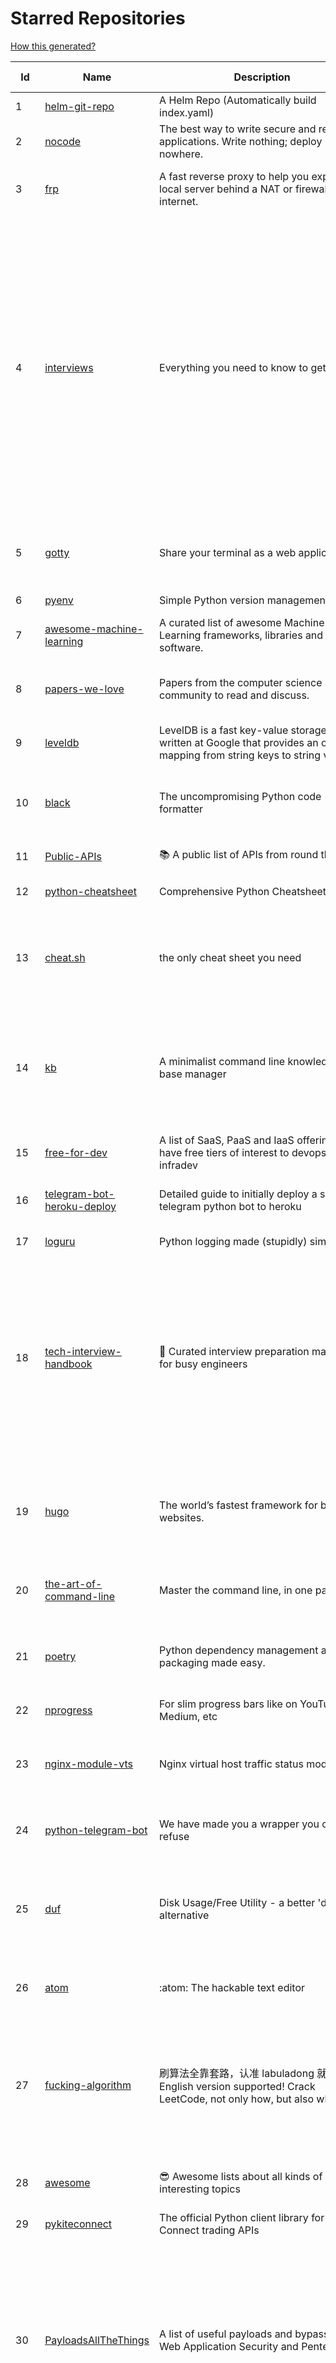 # Starred Repositories  

[How this generated?](../master/USAGE.md)  

| Id 			| Name			| Description | Star Counts | Topics/Tags   | Last Updated 	|  
| ----------- | ----------- 	| ----------- | ----------- | ----------- 	| -----------   |  
|1|[helm-git-repo](https://github.com/yks0000/helm-git-repo.git)|A Helm Repo (Automatically build index.yaml)|1||6-4-2021|  
|2|[nocode](https://github.com/kelseyhightower/nocode.git)|The best way to write secure and reliable applications. Write nothing; deploy nowhere.|51999||21-1-2020|  
|3|[frp](https://github.com/fatedier/frp.git)|A fast reverse proxy to help you expose a local server behind a NAT or firewall to the internet.|54200|proxy, reverse-proxy, tunnel, nat, go, firewall, frp, expose, http-proxy|17-3-2022|  
|4|[interviews](https://github.com/kdn251/interviews.git)|Everything you need to know to get the job.|56531|java, interview, interview-questions, interview-practice, interview-preparation, interview-prep, algorithm, algorithm-challenges, algorithms, algorithm-competitions, technical-coding-interview, leetcode, leetcode-solutions, leetcode-java, coding-interviews, coding-interview, coding-challenge, coding-challenges, leetcode-questions, interviews|6-6-2020|  
|5|[gotty](https://github.com/yudai/gotty.git)|Share your terminal as a web application|16300|tty, terminal, browser, web, go, websocket, javascript, typescript|13-12-2017|  
|6|[pyenv](https://github.com/pyenv/pyenv.git)|Simple Python version management|26467|python, shell|18-3-2022|  
|7|[awesome-machine-learning](https://github.com/josephmisiti/awesome-machine-learning.git)|A curated list of awesome Machine Learning frameworks, libraries and software.|53553||18-3-2022|  
|8|[papers-we-love](https://github.com/papers-we-love/papers-we-love.git)|Papers from the computer science community to read and discuss.|53487|computer-science, read-papers, meetup, papers, programming, theory, awesome|28-1-2022|  
|9|[leveldb](https://github.com/google/leveldb.git)|LevelDB is a fast key-value storage library written at Google that provides an ordered mapping from string keys to string values.|28683||17-1-2022|  
|10|[black](https://github.com/psf/black.git)|The uncompromising Python code formatter|26404|python, code, formatter, codeformatter, gofmt, yapf, autopep8, pre-commit-hook|16-3-2022|  
|11|[Public-APIs](https://github.com/n0shake/Public-APIs.git)|📚 A public list of APIs from round the web.|18124||10-3-2022|  
|12|[python-cheatsheet](https://github.com/gto76/python-cheatsheet.git)|Comprehensive Python Cheatsheet|28336|cheatsheet, python, reference, python-cheatsheet|12-3-2022|  
|13|[cheat.sh](https://github.com/chubin/cheat.sh.git)|the only cheat sheet you need|28463|cheatsheet, curl, terminal, command-line, cli, examples, documentation, help, tldr, hacktoberfest2021|1-1-2022|  
|14|[kb](https://github.com/gnebbia/kb.git)|A minimalist command line knowledge base manager|2824|knowledge, cheatsheets, procedures, methodology, pentest-tool, knowledge-base, rtfm, notes, notes-management-system, cli, notebook|31-10-2021|  
|15|[free-for-dev](https://github.com/ripienaar/free-for-dev.git)|A list of SaaS, PaaS and IaaS offerings that have free tiers of interest to devops and infradev|53819||15-3-2022|  
|16|[telegram-bot-heroku-deploy](https://github.com/AnshumanFauzdar/telegram-bot-heroku-deploy.git)|Detailed guide to initially deploy a simple telegram python bot to heroku|34|heroku-app, telegram-bot, telegram, deploy, hacktoberfest|5-2-2022|  
|17|[loguru](https://github.com/Delgan/loguru.git)|Python logging made (stupidly) simple|11284|python, logging, logger, log|15-3-2022|  
|18|[tech-interview-handbook](https://github.com/yangshun/tech-interview-handbook.git)|💯 Curated interview preparation materials for busy engineers|67322|interview-questions, coding-interviews, interview-practice, interview-preparation, algorithm, algorithms, system-design, behavioral-interviews, algorithm-interview, algorithm-interview-questions|18-3-2022|  
|19|[hugo](https://github.com/gohugoio/hugo.git)|The world’s fastest framework for building websites.|57700|go, hugo, static-site-generator, blog-engine, cms, content-management-system, documentation-tool, hacktoberfest|17-3-2022|  
|20|[the-art-of-command-line](https://github.com/jlevy/the-art-of-command-line.git)|Master the command line, in one page|104210|bash, unix, documentation, linux, macos, windows|7-9-2020|  
|21|[poetry](https://github.com/python-poetry/poetry.git)|Python dependency management and packaging made easy.|18691|python, dependency-manager, package-manager, packaging, hacktoberfest|18-3-2022|  
|22|[nprogress](https://github.com/rstacruz/nprogress.git)|For slim progress bars like on YouTube, Medium, etc|24049||19-4-2020|  
|23|[nginx-module-vts](https://github.com/vozlt/nginx-module-vts.git)|Nginx virtual host traffic status module|2578|c, nginx, nginx-module, nginx-vhost-traffic-status, vozlt-nginx-modules, monitoring|10-2-2021|  
|24|[python-telegram-bot](https://github.com/python-telegram-bot/python-telegram-bot.git)|We have made you a wrapper you can't refuse|17944|python, telegram, bot, chatbot, framework, hacktoberfest|2-2-2022|  
|25|[duf](https://github.com/muesli/duf.git)|Disk Usage/Free Utility - a better 'df' alternative|8109|hacktoberfest, disk-space, disk-usage, df, linux, macos, freebsd, openbsd, windows, user-friendly, cli, terminal, filesystem, tui|2-3-2022|  
|26|[atom](https://github.com/atom/atom.git)|:atom: The hackable text editor|57041|atom, editor, javascript, electron, windows, linux, macos|7-3-2022|  
|27|[fucking-algorithm](https://github.com/labuladong/fucking-algorithm.git)|刷算法全靠套路，认准 labuladong 就够了！English version supported! Crack LeetCode, not only how, but also why. |103883|leetcode, algorithms, interview-questions, data-structures, kmp, dynamic-programming, computer-science, dynamic-programming-algorithm|26-2-2022|  
|28|[awesome](https://github.com/sindresorhus/awesome.git)|😎 Awesome lists about all kinds of interesting topics|194047|awesome, awesome-list, unicorns, lists, resources|14-3-2022|  
|29|[pykiteconnect](https://github.com/zerodha/pykiteconnect.git)|The official Python client library for the Kite Connect trading APIs|658||17-3-2022|  
|30|[PayloadsAllTheThings](https://github.com/swisskyrepo/PayloadsAllTheThings.git)|A list of useful payloads and bypass for Web Application Security and Pentest/CTF|35783|pentest, payload, bypass, web-application, hacking, vulnerability, bounty, methodology, privilege-escalation, penetration-testing, cheatsheet, security, enumeration, bugbounty, redteam, payloads, hacktoberfest|15-3-2022|  
|31|[Reloader](https://github.com/stakater/Reloader.git)|A Kubernetes controller to watch changes in ConfigMap and Secrets and do rolling upgrades on Pods with their associated Deployment, StatefulSet, DaemonSet and DeploymentConfig – [✩Star] if you're using it!|3211|kubernetes, openshift, configmap, secrets, pods, deployments, daemonset, statefulsets, k8s, watch-changes, deploymentconfigs|2-3-2022|  
|32|[youtube-dl](https://github.com/ytdl-org/youtube-dl.git)|Command-line program to download videos from YouTube.com and other video sites|107708||26-2-2022|  
|33|[the-book-of-secret-knowledge](https://github.com/trimstray/the-book-of-secret-knowledge.git)|A collection of inspiring lists, manuals, cheatsheets, blogs, hacks, one-liners, cli/web tools and more.|62788|awesome, awesome-list, lists, manuals, resources, howtos, hacks, search-engines, one-liners, cheatsheets, guidelines, sysops, devops, pentesters, security-researchers, linux, bsd, security, hacking|28-2-2022|  
|34|[bokeh](https://github.com/bokeh/bokeh.git)|Interactive Data Visualization in the browser, from  Python|16067|bokeh, python, interactive-plots, javascript, visualization, plotting, plots, data-visualisation, notebooks, jupyter, visualisation, numfocus|18-3-2022|  
|35|[engineering-blogs](https://github.com/kilimchoi/engineering-blogs.git)|A curated list of engineering blogs|21018|engineering-blogs, tech, programming-blogs, software-development, lists|2-7-2021|  
|36|[system-design-interview](https://github.com/checkcheckzz/system-design-interview.git)|System design interview for IT companies|17140|interview, interview-questions, interview-preparation, design-systems, system, system-design|23-12-2020|  
|37|[developer-roadmap](https://github.com/kamranahmedse/developer-roadmap.git)|Roadmap to becoming a developer in 2022|189143|computer-science, roadmap, developer-roadmap, frontend-roadmap, devops-roadmap, backend-roadmap, study-plan, engineering, react-roadmap, angular-roadmap, python-roadmap, go-roadmap, java-roadmap, dba-roadmap|18-3-2022|  
|38|[ms-identity-python-webapi-azurefunctions](https://github.com/Azure-Samples/ms-identity-python-webapi-azurefunctions.git)|Python Azure Function Web API secured by Azure AD|15||4-2-2021|  
|39|[MQTT-Explorer](https://github.com/thomasnordquist/MQTT-Explorer.git)|An all-round MQTT client that provides a structured topic overview|1674|mqtt, mqtt-explorer, homeautomation, mqtt-client, mqtt-smarthome, mqtt-tool|27-2-2022|  
|40|[forcediphttpsadapter](https://github.com/Roadmaster/forcediphttpsadapter.git)|A requests TransportAdapter allowing to force a specific IP for HTTPS connections.|39||1-11-2021|  
|41|[behave](https://github.com/behave/behave.git)|BDD, Python style.|2566||11-3-2022|  
|42|[cli-spinners](https://github.com/sindresorhus/cli-spinners.git)|Spinners for use in the terminal|1936||1-10-2021|  
|43|[litestream](https://github.com/benbjohnson/litestream.git)|Streaming replication for SQLite.|4357|sqlite, replication, s3|6-3-2022|  
|44|[starred-repo-toc](https://github.com/yks0000/starred-repo-toc.git)|Generates Markdown table for all Starred Repositories by a GitHub user.|4|starred-repositories, starred|18-3-2022|  
|45|[design-patterns-for-humans](https://github.com/kamranahmedse/design-patterns-for-humans.git)|An ultra-simplified explanation to design patterns|33000|design-patterns, architecture, software-engineering, engineering, principles, computer-science|22-11-2020|  
|46|[fasthttp](https://github.com/valyala/fasthttp.git)|Fast HTTP package for Go. Tuned for high performance. Zero memory allocations in hot paths. Up to 10x faster than net/http|17373||18-3-2022|  
|47|[professional-programming](https://github.com/charlax/professional-programming.git)|A collection of full-stack resources for programmers.|16146|read-articles, programmer, professional, scalability, concepts, documentation, lessons-learned, engineer, programming-language, learning, architecture, computer-science|14-3-2022|  
|48|[awesome-macos-command-line](https://github.com/herrbischoff/awesome-macos-command-line.git)|Use your macOS terminal shell to do awesome things.|25637|macos, macosx, shell, terminal, awesome-list, awesome, list|2-9-2021|  
|49|[markdown-here](https://github.com/adam-p/markdown-here.git)|Google Chrome, Firefox, and Thunderbird extension that lets you write email in Markdown and render it before sending.|54661||30-9-2018|  
|50|[awesome-awesomeness](https://github.com/bayandin/awesome-awesomeness.git)|A curated list of awesome awesomeness|28664||15-11-2021|  
|51|[jq](https://github.com/stedolan/jq.git)|Command-line JSON processor|21525||24-10-2021|  
|52|[Depix](https://github.com/beurtschipper/Depix.git)|Recovers passwords from pixelized screenshots|21950||16-2-2022|  
|53|[ngrok](https://github.com/inconshreveable/ngrok.git)|Introspected tunnels to localhost|21478||31-5-2016|  
|54|[gitbook](https://github.com/GitbookIO/gitbook.git)|📝 Modern documentation format and toolchain using Git and Markdown|24532||27-12-2018|  
|55|[github-cheat-sheet](https://github.com/tiimgreen/github-cheat-sheet.git)|A list of cool features of Git and GitHub.|33983|awesome, awesome-list, list, github, git|6-10-2020|  
|56|[fd](https://github.com/sharkdp/fd.git)|A simple, fast and user-friendly alternative to 'find'|21005|command-line, tool, filesystem, search, regex, rust, cli, terminal, hacktoberfest|14-3-2022|  
|57|[typer](https://github.com/tiangolo/typer.git)|Typer, build great CLIs. Easy to code. Based on Python type hints.|7407|cli, click, python3, typehints, terminal, shell, python, typer|5-3-2022|  
|58|[locust](https://github.com/locustio/locust.git)|Scalable user load testing tool written in Python|18434|locust, python, load-testing, performance-testing, http, benchmarking, load-generator|17-3-2022|  
|59|[outrun](https://github.com/Overv/outrun.git)|Execute a local command using the processing power of another Linux machine.|3014||22-3-2021|  
|60|[ntopng](https://github.com/ntop/ntopng.git)|Web-based Traffic and Security Network Traffic Monitoring|4471|ntopng, realtime, network, sflow, ipfix, traffic-monitoring, packet-analyser, packet-processing, netflow, snmp, ebpf, docker, kubernetes|18-3-2022|  
|61|[json-server](https://github.com/typicode/json-server.git)|Get a full fake REST API with zero coding in less than 30 seconds (seriously)|60119||17-2-2022|  
|62|[mycli](https://github.com/dbcli/mycli.git)|A Terminal Client for MySQL with AutoCompletion and Syntax Highlighting.|10226|database, python, syntax-highlighting, mysql, mycli, auto-completion|21-1-2022|  
|63|[system-design-primer](https://github.com/donnemartin/system-design-primer.git)|Learn how to design large-scale systems. Prep for the system design interview.  Includes Anki flashcards.|167196|programming, development, design, design-system, system, design-patterns, web, web-application, webapp, python, interview, interview-questions, interview-practice|13-2-2022|  
|64|[cli](https://github.com/cli/cli.git)|GitHub’s official command line tool|27642|github-api-v4, cli, git, golang|17-3-2022|  
|65|[mergestat](https://github.com/mergestat/mergestat.git)|Query git repositories with SQL. Generate reports, perform status checks, analyze codebases. 🔍 📊|2867|git, sql, sqlite, golang, go, cli, command-line|8-3-2022|  
|66|[miniserve](https://github.com/svenstaro/miniserve.git)|🌟 For when you really just want to serve some files over HTTP right now!|3116|serve, http-server, server, static-files, cli, command-line, command-line-tool|15-3-2022|  
|67|[bitcoin](https://github.com/bitcoin/bitcoin.git)|Bitcoin Core integration/staging tree|62498|bitcoin, c-plus-plus, p2p, cryptocurrency, cryptography|18-3-2022|  
|68|[grex](https://github.com/pemistahl/grex.git)|A command-line tool and library for generating regular expressions from user-provided test cases|5162|command-line-tool, tool, regex, regexp, regex-pattern, regular-expression, regular-expressions, rust, cli, rust-cli, terminal, rust-library, rust-crate|9-3-2022|  
|69|[awesome-selfhosted](https://github.com/awesome-selfhosted/awesome-selfhosted.git)|A list of Free Software network services and web applications which can be hosted on your own servers|80453|selfhosted, awesome, awesome-list, privacy, hosting, cloud, self-hosted|13-3-2022|  
|70|[python-fire](https://github.com/google/python-fire.git)|Python Fire is a library for automatically generating command line interfaces (CLIs) from absolutely any Python object.|22061|python, cli|17-6-2021|  
|71|[public-apis](https://github.com/public-apis/public-apis.git)|A collective list of free APIs|185441|api, public-apis, free, apis, list, development, software, public, resources, dataset, open-source, public-api, lists|16-3-2022|  
|72|[hub](https://github.com/github/hub.git)|A command-line tool that makes git easier to use with GitHub.|21626|go, homebrew, git, github-api, pull-request|4-9-2021|  
|73|[profile-summary-for-github](https://github.com/tipsy/profile-summary-for-github.git)|Tool for visualizing GitHub profiles|19522|kotlin, webapp, github-api, javalin|13-9-2021|  
|74|[scalene](https://github.com/plasma-umass/scalene.git)|Scalene: a high-performance, high-precision CPU, GPU, and memory profiler for Python|5441|python, profiling, performance-analysis, cpu-profiling, profiler, python-profilers, gpu-programming, scalene, profiles-memory, performance-cpu, cpu, memory-allocation, gpu, memory-consumption|13-3-2022|  
|75|[chartmuseum](https://github.com/helm/chartmuseum.git)|Host your own Helm Chart Repository|2745|helm, charts, kubernetes, chartmuseum|16-3-2022|  
|76|[goldmark](https://github.com/yuin/goldmark.git)|:trophy: A markdown parser written in Go. Easy to extend, standard(CommonMark) compliant, well structured.|1992|markdown, commonmark, golang, go|12-3-2022|  
|77|[crouton](https://github.com/dnschneid/crouton.git)|Chromium OS Universal Chroot Environment|8036|chroot, shell, crouton, minecraft, ubuntu, debian, kali, linux, chromeos|11-1-2022|  
|78|[ytfzf](https://github.com/pystardust/ytfzf.git)|A posix script to find and watch youtube videos from the terminal. (Without API)|2454|youtube, cli, terminal, posix, fzf, dmenu, ueberzug|23-2-2022|  
|79|[iris](https://github.com/kataras/iris.git)|The fastest HTTP/2 Go Web Framework. AWS Lambda, gRPC, MVC, Unique Router, Websockets, Sessions, Test suite, Dependency Injection and more. A true successor of expressjs and laravel   谢谢 https://github.com/kataras/iris/issues/1329  |21999|go, performance, iris, web-framework, mvc, golang|18-3-2022|  
|80|[python-prompt-toolkit](https://github.com/prompt-toolkit/python-prompt-toolkit.git)|Library for building powerful interactive command line applications in Python|7590||14-3-2022|  
|81|[watchman](https://github.com/facebook/watchman.git)|Watches files and records, or triggers actions, when they change. |10742||18-3-2022|  
|82|[ora](https://github.com/sindresorhus/ora.git)|Elegant terminal spinner|7572||21-2-2022|  
|83|[blackfriday](https://github.com/russross/blackfriday.git)|Blackfriday: a markdown processor for Go|4905||27-10-2020|  
|84|[htop](https://github.com/htop-dev/htop.git)|htop - an interactive process viewer|3451|process, viewer, console, terminal, linux, macos, bsd, c, hacktoberfest|14-3-2022|  
|85|[watchdog](https://github.com/gorakhargosh/watchdog.git)|Python library and shell utilities to monitor filesystem events.|5183||29-12-2021|  
|86|[kops](https://github.com/kubernetes/kops.git)|Kubernetes Operations (kops) - Production Grade K8s Installation, Upgrades, and Management|13820||18-3-2022|  
|87|[metallb](https://github.com/metallb/metallb.git)|A network load-balancer implementation for Kubernetes using standard routing protocols|4545||17-3-2022|  
|88|[viper](https://github.com/spf13/viper.git)|Go configuration with fangs|18589||12-3-2022|  
|89|[nativefier](https://github.com/nativefier/nativefier.git)|Make any web page a desktop application|30064||2-3-2022|  
|90|[kubectx](https://github.com/ahmetb/kubectx.git)|Faster way to switch between clusters and namespaces in kubectl|12555||16-3-2022|  
|91|[ami-query](https://github.com/intuit/ami-query.git)|Provide a REST interface to your organization's AMIs|36||31-8-2020|  
|92|[k3s](https://github.com/k3s-io/k3s.git)|Lightweight Kubernetes|19437||18-3-2022|  
|93|[cobra](https://github.com/spf13/cobra.git)|A Commander for modern Go CLI interactions|25674||18-3-2022|  
|94|[kubespray](https://github.com/kubernetes-sigs/kubespray.git)|Deploy a Production Ready Kubernetes Cluster|12005||18-3-2022|  
|95|[upterm](https://github.com/railsware/upterm.git)|A terminal emulator for the 21st century.|19415||20-5-2019|  
|96|[x509-certificate-exporter](https://github.com/enix/x509-certificate-exporter.git)|A Prometheus exporter to monitor x509 certificates expiration in Kubernetes clusters or standalone|213||1-2-2022|  
|97|[iris](https://github.com/linkedin/iris.git)|Iris is a highly configurable and flexible service for paging and messaging.|660||2-3-2022|  
|98|[oss-fuzz](https://github.com/google/oss-fuzz.git)|OSS-Fuzz - continuous fuzzing for open source software.|7198||17-3-2022|  
|99|[authelia](https://github.com/authelia/authelia.git)|The Single Sign-On Multi-Factor portal for web apps|12377||18-3-2022|  
|100|[python-slack-sdk](https://github.com/slackapi/python-slack-sdk.git)|Slack Developer Kit for Python|3362||3-3-2022|  
|101|[kubetools](https://github.com/collabnix/kubetools.git)|Kubetools - Curated List of Kubernetes Tools|455||16-3-2022|  
|102|[truffleHog](https://github.com/trufflesecurity/truffleHog.git)|Searches through git repositories for high entropy strings and secrets, digging deep into commit history|6434||27-1-2022|  
|103|[auto](https://github.com/intuit/auto.git)|Generate releases based on semantic version labels on pull requests.|1620||17-3-2022|  
|104|[cost-model](https://github.com/kubecost/cost-model.git)|Cross-cloud cost allocation models for Kubernetes workloads|1791||18-3-2022|  
|105|[linkerd2](https://github.com/linkerd/linkerd2.git)|Ultralight, security-first service mesh for Kubernetes. Main repo for Linkerd 2.x.|8210||18-3-2022|  
|106|[seaweedfs](https://github.com/chrislusf/seaweedfs.git)|SeaweedFS is a fast distributed storage system for blobs, objects, files, and data lake, for billions of files! Blob store has O(1) disk seek, cloud tiering. Filer supports Cloud Drive, cross-DC active-active replication, Kubernetes, POSIX FUSE mount, S3 API, S3 Gateway, Hadoop, WebDAV, encryption, Erasure Coding.|14053||18-3-2022|  
|107|[keras-yolo2](https://github.com/experiencor/keras-yolo2.git)|Easy training on custom dataset. Various backends (MobileNet and SqueezeNet) supported. A YOLO demo to detect raccoon run entirely in brower is accessible at https://git.io/vF7vI (not on Windows).|1698||31-12-2019|  
|108|[cli53](https://github.com/barnybug/cli53.git)|Command line tool for Amazon Route 53|1764||17-1-2021|  
|109|[awesome-interview-questions](https://github.com/DopplerHQ/awesome-interview-questions.git)|:octocat: A curated awesome list of lists of interview questions. Feel free to contribute! :mortar_board: |45443||16-11-2021|  
|110|[eBPF-Package-Repository](https://github.com/l3af-project/eBPF-Package-Repository.git)|eBPF Programs|7||16-3-2022|  
|111|[predictive-horizontal-pod-autoscaler](https://github.com/jthomperoo/predictive-horizontal-pod-autoscaler.git)|Horizontal Pod Autoscaler built with predictive abilities using statistical models|166||28-12-2021|  
|112|[portainer](https://github.com/portainer/portainer.git)|Making Docker and Kubernetes management easy.|21108||18-3-2022|  
|113|[awesome-cheatsheets](https://github.com/LeCoupa/awesome-cheatsheets.git)|👩‍💻👨‍💻 Awesome cheatsheets for popular programming languages, frameworks and development tools. They include everything you should know in one single file.|27506||6-3-2022|  
|114|[docker_practice](https://github.com/yeasy/docker_practice.git)|Learn and understand Docker&Container technologies, with real DevOps practice!|20150||16-3-2022|  
|115|[kind](https://github.com/kubernetes-sigs/kind.git)|Kubernetes IN Docker - local clusters for testing Kubernetes|9468||18-3-2022|  
|116|[dokku](https://github.com/dokku/dokku.git)|A docker-powered PaaS that helps you build and manage the lifecycle of applications|22506||13-3-2022|  
|117|[dapr](https://github.com/dapr/dapr.git)|Dapr is a portable, event-driven, runtime for building distributed applications across cloud and edge.|17273||18-3-2022|  
|118|[k2tf](https://github.com/sl1pm4t/k2tf.git)|Kubernetes YAML to Terraform HCL converter|681||10-1-2022|  
|119|[hey](https://github.com/rakyll/hey.git)|HTTP load generator, ApacheBench (ab) replacement|13088||23-3-2021|  
|120|[benten](https://github.com/intuit/benten.git)|Chatbot Development Framework (with Slack integration for Jira and Jenkins)|126||31-3-2021|  
|121|[awesome-argo](https://github.com/terrytangyuan/awesome-argo.git)|A curated list of awesome projects and resources related to Argo (a CNCF hosted project)|547||18-3-2022|  
|122|[telegraf](https://github.com/influxdata/telegraf.git)|The plugin-driven server agent for collecting & reporting metrics.|11297||18-3-2022|  
|123|[kubernetes-handbook](https://github.com/rootsongjc/kubernetes-handbook.git)|Kubernetes中文指南/云原生应用架构实战手册 -  https://jimmysong.io/kubernetes-handbook|9745||10-3-2022|  
|124|[pygradle](https://github.com/linkedin/pygradle.git)|Using Gradle to build Python projects|550||3-3-2020|  
|125|[flamethrower](https://github.com/DNS-OARC/flamethrower.git)|a DNS performance and functional testing utility supporting UDP, TCP, DoT and DoH (by @ns1labs)|246||4-2-2022|  
|126|[awesome-gcp-certifications](https://github.com/sathishvj/awesome-gcp-certifications.git)|Google Cloud Platform Certification resources.|2329||15-2-2022|  
|127|[django-health-check](https://github.com/KristianOellegaard/django-health-check.git)|a pluggable app that runs a full check on the deployment, using a number of plugins to check e.g. database, queue server, celery processes, etc.|799||18-1-2022|  
|128|[salt](https://github.com/saltstack/salt.git)|Software to automate the management and configuration of any infrastructure or application at scale. Get access to the Salt software package repository here: |12221||18-3-2022|  
|129|[pulumi](https://github.com/pulumi/pulumi.git)|Pulumi - Developer-First Infrastructure as Code. Your Cloud, Your Language, Your Way 🚀|11754||18-3-2022|  
|130|[flask](https://github.com/pallets/flask.git)|The Python micro framework for building web applications.|58336||15-3-2022|  
|131|[pipenv](https://github.com/pypa/pipenv.git)| Python Development Workflow for Humans.|22779||17-3-2022|  
|132|[containerd](https://github.com/containerd/containerd.git)|An open and reliable container runtime|10545||18-3-2022|  
|133|[helm](https://github.com/helm/helm.git)|The Kubernetes Package Manager|21321||15-3-2022|  
|134|[terraformer](https://github.com/GoogleCloudPlatform/terraformer.git)|CLI tool to generate terraform files from existing infrastructure (reverse Terraform). Infrastructure to Code|7002||17-3-2022|  
|135|[hygieia](https://github.com/hygieia/hygieia.git)|CapitalOne  DevOps Dashboard|3691||23-9-2021|  
|136|[kubeflow](https://github.com/kubeflow/kubeflow.git)|Machine Learning Toolkit for Kubernetes|11318||9-3-2022|  
|137|[sealed-secrets](https://github.com/bitnami-labs/sealed-secrets.git)|A Kubernetes controller and tool for one-way encrypted Secrets|4712||17-3-2022|  
|138|[chaosmonkey](https://github.com/Netflix/chaosmonkey.git)|Chaos Monkey is a resiliency tool that helps applications tolerate random instance failures.|12003||30-10-2020|  
|139|[skaffold](https://github.com/GoogleContainerTools/skaffold.git)|Easy and Repeatable Kubernetes Development|12587||17-3-2022|  
|140|[awesome-python](https://github.com/vinta/awesome-python.git)|A curated list of awesome Python frameworks, libraries, software and resources|120395||17-12-2021|  
|141|[http2smugl](https://github.com/neex/http2smugl.git)|-|420||10-11-2021|  
|142|[htmlq](https://github.com/mgdm/htmlq.git)|Like jq, but for HTML.|5661||3-1-2022|  
|143|[doitlive](https://github.com/sloria/doitlive.git)|Because sometimes you need to do it live|3101|command-line, presentations, python, live-coding, cli, click, bash, zsh, ipython, script, hacktoberfest|24-5-2021|  
|144|[Python-for-Algorithms--Data-Structures--and-Interviews](https://github.com/jmportilla/Python-for-Algorithms--Data-Structures--and-Interviews.git)|Files for Udemy Course on Algorithms and Data Structures|1996||30-12-2021|  
|145|[faker](https://github.com/joke2k/faker.git)|Faker is a Python package that generates fake data for you.|13886|python, fake, testing, dataset, fake-data, test-data, test-data-generator|14-3-2022|  
|146|[github1s](https://github.com/conwnet/github1s.git)|One second to read GitHub code with VS Code.|20733|hacktoberfest|14-2-2022|  
|147|[textual](https://github.com/Textualize/textual.git)|Textual is a TUI (Text User Interface) framework for Python inspired by modern web development.|8819|terminal, python, tui, rich|18-3-2022|  
|148|[flower](https://github.com/mher/flower.git)|Real-time monitor and web admin for Celery distributed task queue|5131|celery, task-queue, monitoring, administration, workers, rabbitmq, redis, python, asynchronous|25-11-2021|  
|149|[sqlc](https://github.com/kyleconroy/sqlc.git)|Generate type-safe code from SQL|4968|go, postgresql, sql, orm, code-generator, mysql, python, kotlin|17-3-2022|  
|150|[wtfpython](https://github.com/satwikkansal/wtfpython.git)|What the f*ck Python? 😱|28414|python, wats, snippets, wtf, gotchas, documentation, pitfalls, interview-questions, python-interview-questions|17-1-2022|  
|151|[gotty](https://github.com/sorenisanerd/gotty.git)|Share your terminal as a web application|1496||12-1-2022|  
|152|[halo](https://github.com/manrajgrover/halo.git)|💫 Beautiful spinners for terminal, IPython and Jupyter|2568|halo, spinner, python, jupyter, ora, ipython, async|9-11-2020|  
|153|[dailybot](https://github.com/sapumar/dailybot.git)|Simple telegram bot to remind about the daily stand up|8|bot, daily-standup, standup-meetings, standup, standupbot|23-12-2021|  
|154|[tokei](https://github.com/XAMPPRocky/tokei.git)|Count your code, quickly.|6328|tokei, cloc, badge, rust, windows, linux, macos, statistics, code, cli|19-2-2022|  
|155|[ksonnet](https://github.com/ksonnet/ksonnet.git)|A CLI-supported framework that streamlines writing and deployment of Kubernetes configurations to multiple clusters.|1153||5-2-2019|  
|156|[pyWhat](https://github.com/bee-san/pyWhat.git)|🐸   Identify anything. pyWhat easily lets you identify emails, IP addresses, and more. Feed it a .pcap file or some text and it'll tell you what it is! 🧙‍♀️|5058|cyber, security, hacking, cybersecurity, malware, re, python, pcap, malware-analysis, malware-research, tryhackme, hacktoberfest|7-12-2021|  
|157|[terraform-switcher](https://github.com/warrensbox/terraform-switcher.git)|A command line tool to switch between different versions of terraform  (install with homebrew and more)|860|terraform, go, golang|8-3-2022|  
|158|[guacamole-server](https://github.com/apache/guacamole-server.git)|Mirror of Apache Guacamole Server|2046|guacamole, c, network-client, java, network-server, javascript|17-3-2022|  
|159|[diagrams](https://github.com/mingrammer/diagrams.git)|:art: Diagram as Code for prototyping cloud system architectures|16362|diagram, diagram-as-code, architecture, graphviz|9-2-2022|  
|160|[brooklin](https://github.com/linkedin/brooklin.git)|An extensible distributed system for reliable nearline data streaming at scale|750|distributed-systems, data-streaming, scalability, kafka-mirror-maker, kafka, change-data-capture, java, linkedin|14-3-2022|  
|161|[pytest](https://github.com/pytest-dev/pytest.git)|The pytest framework makes it easy to write small tests, yet scales to support complex functional testing|8519|unit-testing, test, testing, python, hacktoberfest|18-3-2022|  
|162|[devops-exercises](https://github.com/bregman-arie/devops-exercises.git)|Linux, Jenkins, AWS, SRE, Prometheus, Docker, Python, Ansible, Git, Kubernetes, Terraform, OpenStack, SQL, NoSQL, Azure, GCP, DNS, Elastic, Network, Virtualization. DevOps Interview Questions|21736|devops, aws, linux, ansible, python, docker, prometheus, containers, git, kubernetes, interview, interview-questions, terraform, azure, openstack, sql, coding, sre, production-engineer|15-3-2022|  
|163|[onedev](https://github.com/theonedev/onedev.git)|Self-hosted Git Server with Kanban and CI/CD|6991|git, devops, docker, kubernetes, continuous-integration, continuous-deployment, self-hosted, kanban|17-3-2022|  
|164|[tv](https://github.com/alexhallam/tv.git)|📺(tv) Tidy Viewer is a cross-platform CLI csv pretty printer that uses column styling to maximize viewer enjoyment.|1461|cli, terminal, csv, pretty-printer, pretty-print, command-line-tool, data-science, rust, command-line, tabular-data, tibble, dataframe, datatable, csv-viewer, csv-visualization, csv-pretty-print, csv-cat, column, csv-column, hacktoberfest|26-1-2022|  
|165|[trafficserver](https://github.com/apache/trafficserver.git)|Apache Traffic Server™ is a fast, scalable and extensible HTTP/1.1 and HTTP/2 compliant caching proxy server.|1441|proxy, cdn, cache, apache, hacktoberfest|18-3-2022|  
|166|[terminalizer](https://github.com/faressoft/terminalizer.git)|🦄 Record your terminal and generate animated gif images or share a web player|12432|terminal, record, capture, shot, bash, powershell, gif, animated, generate, theme, colors, font, repeat, command-line, shell, zsh, bash-profile, render, tty, pty|18-4-2020|  
|167|[hubot-slack](https://github.com/slackapi/hubot-slack.git)|Slack Developer Kit for Hubot|2274|hubot-adapter, hubot, coffeescript, slack, slack-app, bot|13-1-2022|  
|168|[pinpoint](https://github.com/pinpoint-apm/pinpoint.git)|APM, (Application Performance Management) tool for large-scale distributed systems. |12063|apm, monitoring, performance, agent, distributed-tracing, tracing|17-3-2022|  
|169|[aws-eks-kubernetes-masterclass](https://github.com/stacksimplify/aws-eks-kubernetes-masterclass.git)|AWS EKS Kubernetes - Masterclass   DevOps, Microservices|395|kubernetes, kubernetes-pods, kubernetes-deployment, kubernetes-services, kubernetes-secrets, aws-eks, aws-eks-cluster, aws-ebs, aws-rds, aws-alb, aws-alb-ingress-controller, aws-fargate, aws-codebuild, aws-codecommit, aws-codepipeline, fluentd, aws-cloudwatch, docker, yaml|3-3-2022|  
|170|[monkey](https://github.com/bouk/monkey.git)|Monkey patching in Go|2788||9-12-2019|  
|171|[kubesphere](https://github.com/kubesphere/kubesphere.git)|The container platform tailored for Kubernetes multi-cloud, datacenter, and edge management ⎈ 🖥 ☁️|9174|devops, container-management, k8s, cncf, cloud-native, servicemesh, kubesphere, kubernetes-platform-solution, kubernetes, jenkins, istio, observability, multi-cluster, hacktoberfest|15-3-2022|  
|172|[pongo2](https://github.com/flosch/pongo2.git)|Django-syntax like template-engine for Go|2182|template, go, django, template-engine, pongo2, templates, template-language, golang, golang-library|18-1-2022|  
|173|[dotfiles](https://github.com/bbkane/dotfiles.git)|Configs for apps I care about|18|dotfiles, zsh, neovim, vscode, git, sqlite, sqlite3|2-3-2022|  
|174|[pendulum](https://github.com/sdispater/pendulum.git)|Python datetimes made easy|4733|python, datetime, date, time, python3, timezones|18-1-2022|  
|175|[slate](https://github.com/slatedocs/slate.git)|Beautiful static documentation for your API|33814|slate, api-documentation, api, static-site-generator|15-12-2021|  
|176|[flask-celery-example](https://github.com/miguelgrinberg/flask-celery-example.git)|This repository contains the example code for my blog article Using Celery with Flask.|1043||12-9-2021|  
|177|[haproxy](https://github.com/haproxy/haproxy.git)|HAProxy Load Balancer's development branch (mirror of git.haproxy.org)|2665|haproxy, load-balancer, reverse-proxy, proxy, http, http2, cache, fastcgi, high-availability, https, ipv6, proxy-protocol, ddos-mitigation, tls13, high-performance, caching|18-3-2022|  
|178|[yaspin](https://github.com/pavdmyt/yaspin.git)|A lightweight terminal spinner for Python with safe pipes and redirects 🎁|518|spinner, terminal, cli-utilities, python, loader, unix, easy-to-use, python-library, awesome, console, cli, utilities|14-11-2021|  
|179|[boulder](https://github.com/letsencrypt/boulder.git)|An ACME-based certificate authority, written in Go. |4195|boulder, go, acme, certificate-authority, tls, lets-encrypt, ca, pki, rfc8555|17-3-2022|  
|180|[rook](https://github.com/rook/rook.git)|Storage Orchestration for Kubernetes|9681|storage, kubernetes, ceph, storage-cluster, docker, cloud-native, etcd, cncf|18-3-2022|  
|181|[age](https://github.com/FiloSottile/age.git)|A simple, modern and secure encryption tool (and Go library) with small explicit keys, no config options, and UNIX-style composability.|10136|built-at-rc, age-encryption|24-2-2022|  
|182|[google-maps-services-python](https://github.com/googlemaps/google-maps-services-python.git)|Python client library for Google Maps API Web Services|3502|python, client-library|2-2-2022|  
|183|[dockerfiles](https://github.com/jessfraz/dockerfiles.git)|Various Dockerfiles I use on the desktop and on servers.|12411|dockerfiles, bash, docker, dockerfile, linux, shell, containers|27-3-2021|  
|184|[http-api-design](https://github.com/interagent/http-api-design.git)|HTTP API design guide extracted from work on the Heroku Platform API|13544||18-11-2021|  
|185|[rest.li](https://github.com/linkedin/rest.li.git)|Rest.li is a REST+JSON framework for building robust, scalable service architectures using dynamic discovery and simple asynchronous APIs.|2181||17-3-2022|  
|186|[ImHex](https://github.com/WerWolv/ImHex.git)|🔍 A Hex Editor for Reverse Engineers, Programmers and people who value their retinas when working at 3 AM.|12335|hex-editor, reverse-engineering, ips, ips32, pattern-highlighting, dear-imgui, disassembler, analyzer, mathematical-evaluator, pattern-language, dark-mode, nodes, data-processor, hacktoberfest|18-3-2022|  
|187|[bhai-lang](https://github.com/DulLabs/bhai-lang.git)|A toy programming language written in Typescript|2718|programming-language, typescript, parser, interpreter, javascript|18-3-2022|  
|188|[awesome-scalability](https://github.com/binhnguyennus/awesome-scalability.git)|The Patterns of Scalable, Reliable, and Performant Large-Scale Systems|37660|system-design, backend, scalability, interview, architecture, devops, design-patterns, interview-questions, awesome-list, big-data, awesome, resources, lists, web-development, programming, system, interview-practice, computer-science, distributed-systems, machine-learning|10-3-2022|  
|189|[checkov](https://github.com/bridgecrewio/checkov.git)|Prevent cloud misconfigurations during build-time for Terraform, CloudFormation, Kubernetes, Serverless framework and other infrastructure-as-code-languages with Checkov by Bridgecrew.|3915||18-3-2022|  
|190|[pyjwt](https://github.com/jpadilla/pyjwt.git)|JSON Web Token implementation in Python|4145||8-3-2022|  
|191|[ohmyzsh](https://github.com/ohmyzsh/ohmyzsh.git)|🙃   A delightful community-driven (with 2,000+ contributors) framework for managing your zsh configuration. Includes 300+ optional plugins (rails, git, macOS, hub, docker, homebrew, node, php, python, etc), 140+ themes to spice up your morning, and an auto-update tool so that makes it easy to keep up with the latest updates from the community.|142220||18-3-2022|  
|192|[azure-cli](https://github.com/Azure/azure-cli.git)|Azure Command-Line Interface|2982||18-3-2022|  
|193|[boundary](https://github.com/hashicorp/boundary.git)|Boundary enables identity-based access management for dynamic infrastructure. |3224||18-3-2022|  
|194|[microsoft-authentication-library-for-python](https://github.com/AzureAD/microsoft-authentication-library-for-python.git)|Microsoft Authentication Library (MSAL) for Python makes it easy to authenticate to Azure Active Directory. These documented APIs are stable https://msal-python.readthedocs.io. If you have questions but do not have a github account, ask your questions on Stackoverflow with tag "msal" + "python".|376||14-2-2022|  
|195|[azure-sdk-for-python](https://github.com/Azure/azure-sdk-for-python.git)|This repository is for active development of the Azure SDK for Python. For consumers of the SDK we recommend visiting our public developer docs at https://docs.microsoft.com/python/azure/ or our versioned developer docs at https://azure.github.io/azure-sdk-for-python. |2578||18-3-2022|  
|196|[opencensus-python](https://github.com/census-instrumentation/opencensus-python.git)|A stats collection and distributed tracing framework|610||17-3-2022|  
|197|[cilium](https://github.com/cilium/cilium.git)|eBPF-based Networking, Security, and Observability|11168||18-3-2022|  
|198|[pycryptodome](https://github.com/Legrandin/pycryptodome.git)|A self-contained cryptographic library for Python|1942|cryptography, security, python|7-3-2022|  
|199|[strimzi-kafka-operator](https://github.com/strimzi/strimzi-kafka-operator.git)|Apache Kafka running on Kubernetes|3031|kafka, kubernetes, openshift, docker, messaging, enmasse, kafka-connect, kafka-streams, data-streaming, data-stream, data-streams, kubernetes-operator, kubernetes-controller|18-3-2022|  
|200|[terrascan](https://github.com/accurics/terrascan.git)|Detect compliance and security violations across Infrastructure as Code to mitigate risk before provisioning cloud native infrastructure.|2859|security-tools, infrastructure-as-code, devsecops, devops, security, terraform, aws, cloudsecurity, cloud-security, terrascan, infrastructure, security-violations, architecture, kubernetes, iac, sast, azure-security, aws-security, gcp-security, scans|11-3-2022|  
|201|[silver-surfer](https://github.com/devtron-labs/silver-surfer.git)|An OpenSource project to check ApiVersion compatibility and provide Migration path for Kubernetes objects when upgrading Kubernetes to latest versions.|131|kubernetes, silver-surfer, kubedd, open-source, golang, hacktoberfest|29-10-2021|  
|202|[awesome-courses](https://github.com/prakhar1989/awesome-courses.git)|:books: List of awesome university courses for learning Computer Science!|39522|computer-science, courses, awesome-list, awesome|2-12-2020|  
|203|[mypy](https://github.com/python/mypy.git)|Optional static typing for Python|12723|python, types, typing, typechecker, linter|18-3-2022|  
|204|[kubewatch](https://github.com/bitnami-labs/kubewatch.git)|Watch k8s events and trigger Handlers|2381|golang, kubernetes, slack|3-3-2022|  
|205|[caddy](https://github.com/caddyserver/caddy.git)|Fast, multi-platform web server with automatic HTTPS|37825|go, web-server, caddyfile, http, http-server, reverse-proxy, https, tls, automatic-https, privacy, security|18-3-2022|  
|206|[chaos-mesh](https://github.com/chaos-mesh/chaos-mesh.git)|A Chaos Engineering Platform for Kubernetes.|4599|chaos, chaos-engineering, chaos-testing, kubernetes, operator, golang, microservice, site-reliability-engineering, fault-injection, cncf, cloud-native, chaos-mesh, chaos-experiments, crd, hacktoberfest|17-3-2022|  
|207|[google-api-python-client](https://github.com/googleapis/google-api-python-client.git)|🐍 The official Python client library for Google's discovery based APIs.|5492||18-3-2022|  
|208|[core](https://github.com/home-assistant/core.git)|:house_with_garden: Open source home automation that puts local control and privacy first.|50510|python, home-automation, iot, internet-of-things, mqtt, raspberry-pi, asyncio|18-3-2022|  
|209|[rundeck](https://github.com/rundeck/rundeck.git)|Enable Self-Service Operations: Give specific users access to your existing tools, services, and scripts|4512|rundeck, devops, deployment, scheduler, automation, orchestration, ansible, audit, sre, operations, ops, devops-tools, devops-team, runbook, hacktoberfest|17-3-2022|  
|210|[aws-cli](https://github.com/aws/aws-cli.git)|Universal Command Line Interface for Amazon Web Services|12131|aws, cloud, aws-cli, cloud-management|18-3-2022|  
|211|[django](https://github.com/django/django.git)|The Web framework for perfectionists with deadlines.|62952|python, django, web, framework, orm, templates, models, views, apps|18-3-2022|  
|212|[dnscontrol](https://github.com/StackExchange/dnscontrol.git)|Synchronize your DNS to multiple providers from a simple DSL|2170|go, dns, infrastructure-as-code, dnscontrol, workflow|11-3-2022|  
|213|[emissary](https://github.com/emissary-ingress/emissary.git)|open source Kubernetes-native API gateway for microservices built on the Envoy Proxy|3694|ambassador, kubernetes, gateway-api, microservice, cloud-native, api-gateway, docker, api-management, kubernetes-ingress, envoy-proxy, envoy, kubernetes-annotations|18-3-2022|  
|214|[awesome-pentest](https://github.com/enaqx/awesome-pentest.git)|A collection of awesome penetration testing resources, tools and other shiny things|15601|awesome, awesome-list|11-2-2022|  
|215|[octodns](https://github.com/octodns/octodns.git)|Tools for managing DNS across multiple providers|2147|dns, workflow, infrastructure-as-code|12-3-2022|  
|216|[cdk8s](https://github.com/cdk8s-team/cdk8s.git)|Define Kubernetes native apps and abstractions using object-oriented programming|2845||15-3-2022|  
|217|[learn-regex](https://github.com/ziishaned/learn-regex.git)|Learn regex the easy way|40822|regex, regular-expression, learn-regex|1-2-2022|  
|218|[charts](https://github.com/helm/charts.git)|⚠️(OBSOLETE) Curated applications for Kubernetes|15380|kubernetes, charts, helm|21-12-2021|  
|219|[kustomize](https://github.com/kubernetes-sigs/kustomize.git)|Customization of kubernetes YAML configurations|8168|k8s-sig-cli, hacktoberfest|18-3-2022|  
|220|[ultimate-go](https://github.com/hoanhan101/ultimate-go.git)|The Ultimate Go Study Guide|14767|golang, computer-systems, programming, ebook, study-guide|17-9-2021|  
|221|[every-programmer-should-know](https://github.com/mtdvio/every-programmer-should-know.git)|A collection of (mostly) technical things every software developer should know about|52577|cc-by, computer-science, educational, novice, collection|19-4-2021|  
|222|[python-container](https://github.com/googleapis/python-container.git)|-|27||13-3-2022|  
|223|[python-docs-samples](https://github.com/GoogleCloudPlatform/python-docs-samples.git)|Code samples used on cloud.google.com|5475|python, samples|18-3-2022|  
|224|[gloo](https://github.com/solo-io/gloo.git)|The Feature-rich, Kubernetes-native, Next-Generation API Gateway Built on Envoy|3319|gloo, envoy, api-gateway, serverless, api-management, kubernetes, kubernetes-ingress-controller, microservices, hybrid-apps, legacy-apps, grpc, cloud-native, envoy-proxy|18-3-2022|  
|225|[netdata](https://github.com/netdata/netdata.git)|Real-time performance monitoring, done right! https://www.netdata.cloud|58487|monitoring, iot, notifications, docker, statsd, kubernetes, cncf, prometheus, containers, netdata, analytics, devops, time-series, observability, alerting, graphing, influxdb, grafana, graphite, dashboard|18-3-2022|  
|226|[pace](https://github.com/CodeByZach/pace.git)|Automatically add a progress bar to your site.|15394|pace, progress-bar, pace-js, loading-bar, loading-indicator, loading-animation|28-7-2021|  
|227|[falcon](https://github.com/falconry/falcon.git)|The no-nonsense data plane REST API and microservices framework for Python developers, with a focus on reliability, correctness, and performance at scale.|8705||15-3-2022|  
|228|[go-github](https://github.com/google/go-github.git)|Go library for accessing the GitHub API|8325|go, github-api|15-3-2022|  
|229|[Gooey](https://github.com/chriskiehl/Gooey.git)|Turn (almost) any Python command line program into a full GUI application with one line|15545||4-2-2022|  
|230|[driftctl](https://github.com/snyk/driftctl.git)|Detect, track and alert on infrastructure drift|1793|infrastructure-drift, iac, terraform, aws, drift, infrastructure-as-code, hacktoberfest|18-3-2022|  
|231|[aws-load-balancer-controller](https://github.com/kubernetes-sigs/aws-load-balancer-controller.git)|A Kubernetes controller for Elastic Load Balancers|2749|kubernetes-ingress-controller, aws, ingress-resource, kubernetes, ingress, k8s-sig-aws|16-3-2022|  
|232|[awless](https://github.com/wallix/awless.git)|A Mighty CLI for AWS|4828|aws, cli, cloud, aws-cli, cloud-management, awless, golang, devops, devops-tools|10-12-2018|  
|233|[goaccess](https://github.com/allinurl/goaccess.git)|GoAccess is a real-time web log analyzer and interactive viewer that runs in a terminal in *nix systems or through your browser.|14479|goaccess, c, real-time, data-analysis, analytics, nginx, apache, webserver, web-analytics, monitoring, dashboard, command-line, gdpr, privacy, cli, tui, google-analytics, ncurses, terminal|16-3-2022|  
|234|[envoy](https://github.com/envoyproxy/envoy.git)|Cloud-native high-performance edge/middle/service proxy|19185|cats, rocket-ships, cars, more-cats, cats-over-dogs, nanoservices, corgis, cncf|18-3-2022|  
|235|[cheatsheets.pdf](https://github.com/qg0/cheatsheets.pdf.git)|📚 Various cheatsheets in PDF|196|||  
|236|[ingress-nginx](https://github.com/kubernetes/ingress-nginx.git)|NGINX Ingress Controller for Kubernetes|12293|ingress-controller, kubernetes, nginx|18-3-2022|  
|237|[geeksforgeeks.pdf](https://github.com/dufferzafar/geeksforgeeks.pdf.git)|Topic wise PDFs of Geeks for Geeks articles. (Last updated in October 2018)|486|||  
|238|[perf-tools](https://github.com/brendangregg/perf-tools.git)|Performance analysis tools based on Linux perf_events (aka perf) and ftrace|8138||14-1-2020|  
|239|[interview](https://github.com/mission-peace/interview.git)|Interview questions|10284||30-7-2018|  
|240|[linux](https://github.com/torvalds/linux.git)|Linux kernel source tree|128770||18-3-2022|  
|241|[FlameGraph](https://github.com/brendangregg/FlameGraph.git)|Stack trace visualizer|12664||31-8-2021|  
|242|[azure4everyone-samples](https://github.com/MarczakIO/azure4everyone-samples.git)|-|166||12-2-2022|  
|243|[yq](https://github.com/mikefarah/yq.git)|yq is a portable command-line YAML, JSON and XML processor|5243||17-3-2022|  
|244|[argo-workflows](https://github.com/argoproj/argo-workflows.git)|Workflow engine for Kubernetes|10648||18-3-2022|  
|245|[nicstat](https://github.com/scotte/nicstat.git)|Fork of https://sourceforge.net/projects/nicstat/ to fix bugs|54||9-5-2018|  
|246|[octant](https://github.com/vmware-tanzu/octant.git)|Highly extensible platform for developers to better understand the complexity of Kubernetes clusters.|5744||24-2-2022|  
|247|[sops](https://github.com/mozilla/sops.git)|Simple and flexible tool for managing secrets|9302||9-3-2022|  
|248|[what-happens-when](https://github.com/alex/what-happens-when.git)|An attempt to answer the age old interview question "What happens when you type google.com into your browser and press enter?"|33362||8-2-2022|  
|249|[ace](https://github.com/ajaxorg/ace.git)|Ace (Ajax.org Cloud9 Editor)|24205||18-2-2022|  
|250|[sdkman-cli](https://github.com/sdkman/sdkman-cli.git)|The SDKMAN! Command Line Interface|4534||17-3-2022|  
|251|[realworld](https://github.com/gothinkster/realworld.git)|"The mother of all demo apps" — Exemplary fullstack Medium.com clone powered by React, Angular, Node, Django, and many more 🏅|64693||26-2-2022|  
|252|[argo-cd](https://github.com/argoproj/argo-cd.git)|Declarative continuous deployment for Kubernetes.|8738||18-3-2022|  
|253|[kubernetes-external-secrets](https://github.com/external-secrets/kubernetes-external-secrets.git)|Integrate external secret management systems with Kubernetes|2526||16-2-2022|  
|254|[python-guide](https://github.com/realpython/python-guide.git)|Python best practices guidebook, written for humans. |24469||5-10-2021|  
|255|[influxdb](https://github.com/influxdata/influxdb.git)|Scalable datastore for metrics, events, and real-time analytics|23180||18-3-2022|  
|256|[opengrok](https://github.com/oracle/opengrok.git)|OpenGrok is a fast and usable source code search and cross reference engine, written in Java|3517||14-3-2022|  
|257|[python](https://github.com/kubernetes-client/python.git)|Official Python client library for kubernetes|4647||16-3-2022|  
|258|[wtf](https://github.com/wtfutil/wtf.git)|The personal information dashboard for your terminal|13187|golang, dashboard, terminal, tui, cui, go, devops, wtf, wtfutil, hacktoberfest|12-3-2022|  
|259|[marathon](https://github.com/mesosphere/marathon.git)|Deploy and manage containers (including Docker) on top of Apache Mesos at scale.|4045||27-7-2021|  
|260|[grumpy](https://github.com/giantswarm/grumpy.git)|Kubernetes Validation Admission Controller example|20||24-7-2020|  
|261|[awesome-docker](https://github.com/veggiemonk/awesome-docker.git)|:whale: A curated list of Docker resources and projects|21391||14-3-2022|  
|262|[awesome-shell](https://github.com/alebcay/awesome-shell.git)|A curated list of awesome command-line frameworks, toolkits, guides and gizmos. Inspired by awesome-php.|23137||21-2-2022|  
|263|[terraform-aws-devops](https://github.com/antonbabenko/terraform-aws-devops.git)|Info about many of my Terraform, AWS, and DevOps projects.|271||21-12-2021|  
|264|[terraform-multi-account](https://github.com/inovex/terraform-multi-account.git)|Some example how toadress multiple aws accounts with Terraform|20||12-6-2018|  
|265|[autoscaler](https://github.com/kubernetes/autoscaler.git)|Autoscaling components for Kubernetes|5450||17-3-2022|  
|266|[stern](https://github.com/wercker/stern.git)|⎈ Multi pod and container log tailing for Kubernetes|5805||5-7-2019|  
|267|[atlas](https://github.com/Netflix/atlas.git)|In-memory dimensional time series database.|3073||18-3-2022|  
|268|[terraform-provider-restapi](https://github.com/Mastercard/terraform-provider-restapi.git)|A terraform provider to manage objects in a RESTful API|567||3-2-2022|  
|269|[terraform-course](https://github.com/wardviaene/terraform-course.git)|Course files for my Udemy course about Terraform|1257||14-3-2022|  
|270|[sanic](https://github.com/sanic-org/sanic.git)|Next generation Python web server/framework   Build fast. Run fast.|15934||14-3-2022|  
|271|[echarts](https://github.com/apache/echarts.git)|Apache ECharts is a powerful, interactive charting and data visualization library for browser|50286||18-3-2022|  
|272|[DataStructures-Algorithms](https://github.com/rachitiitr/DataStructures-Algorithms.git)|The best library for implementation of all Data Structures and Algorithms - Trees + Graph Algorithms too!|2203|algorithms, data-structures, interview-prep, interview-preparation, competitive-programming, cpp, cpp-library, leetcode, leetcode-solutions|13-6-2021|  
|273|[pi-hole](https://github.com/pi-hole/pi-hole.git)|A black hole for Internet advertisements|35442||5-3-2022|  
|274|[resume-cli](https://github.com/jsonresume/resume-cli.git)|CLI tool to easily setup a new resume 📑|4069||15-2-2022|  
|275|[moby](https://github.com/moby/moby.git)|Moby Project - a collaborative project for the container ecosystem to assemble container-based systems|62440||18-3-2022|  
|276|[schema](https://github.com/keleshev/schema.git)|Schema validation just got Pythonic|2552||1-12-2021|  
|277|[ansible](https://github.com/ansible/ansible.git)|Ansible is a radically simple IT automation platform that makes your applications and systems easier to deploy and maintain. Automate everything from code deployment to network configuration to cloud management, in a language that approaches plain English, using SSH, with no agents to install on remote systems. https://docs.ansible.com.|52477||17-3-2022|  
|278|[fortio](https://github.com/fortio/fortio.git)|Fortio load testing library, command line tool, advanced echo server and web UI in go (golang). Allows to specify a set query-per-second load and record latency histograms and other useful stats.|2334||18-3-2022|  
|279|[vector](https://github.com/Netflix/vector.git)|Vector is an on-host performance monitoring framework which exposes hand picked high resolution metrics to every engineer’s browser.|3582||10-10-2020|  
|280|[vegeta](https://github.com/tsenart/vegeta.git)|HTTP load testing tool and library. It's over 9000!|19229|load-testing, go, benchmarking, http|11-10-2020|  
|281|[my-mac-os](https://github.com/nikitavoloboev/my-mac-os.git)|List of applications and tools that make my macOS experience even more amazing|18493||27-8-2021|  
|282|[dashboard](https://github.com/kubernetes/dashboard.git)|General-purpose web UI for Kubernetes clusters|10923||18-3-2022|  
|283|[kopf](https://github.com/nolar/kopf.git)|A Python framework to write Kubernetes operators in just a few lines of code|866||25-12-2021|  
|284|[wrk2](https://github.com/giltene/wrk2.git)|A constant throughput, correct latency recording variant of wrk|3371||24-9-2019|  
|285|[packer](https://github.com/hashicorp/packer.git)|Packer is a tool for creating identical machine images for multiple platforms from a single source configuration.|13563||18-3-2022|  
|286|[k8s-conformance](https://github.com/cncf/k8s-conformance.git)|🧪CNCF K8s Conformance Working Group|656||17-3-2022|  
|287|[flux](https://github.com/fluxcd/flux.git)|Successor: https://github.com/fluxcd/flux2 — The GitOps Kubernetes operator|6759||25-2-2022|  
|288|[prometheus](https://github.com/prometheus/prometheus.git)|The Prometheus monitoring system and time series database.|41561||18-3-2022|  
|289|[game_control](https://github.com/ChoudharyChanchal/game_control.git)|-|744||19-7-2020|  
|290|[echo](https://github.com/labstack/echo.git)|High performance, minimalist Go web framework|21873||17-3-2022|  
|291|[roadmap](https://github.com/github/roadmap.git)|GitHub public roadmap|6479||28-2-2022|  
|292|[kraken](https://github.com/uber/kraken.git)|P2P Docker registry capable of distributing TBs of data in seconds|4970||6-1-2022|  
|293|[tqdm](https://github.com/tqdm/tqdm.git)|A Fast, Extensible Progress Bar for Python and CLI|21480||28-2-2022|  
|294|[awesome-kubernetes](https://github.com/ramitsurana/awesome-kubernetes.git)|A curated list for awesome kubernetes sources :ship::tada:|12575||12-2-2022|  
|295|[sonobuoy](https://github.com/vmware-tanzu/sonobuoy.git)|Sonobuoy is a diagnostic tool that makes it easier to understand the state of a Kubernetes cluster by running a set of Kubernetes conformance tests and other plugins in an accessible and non-destructive manner.|2512||18-3-2022|  
|296|[machine](https://github.com/docker/machine.git)|Machine management for a container-centric world|6492||2-9-2019|  
|297|[admiral](https://github.com/istio-ecosystem/admiral.git)|Admiral provides automatic configuration generation, syncing and service discovery for multicluster Istio service mesh|431||14-3-2022|  
|298|[consul](https://github.com/hashicorp/consul.git)|Consul is a distributed, highly available, and data center aware solution to connect and configure applications across dynamic, distributed infrastructure.|24429||18-3-2022|  
|299|[managers-playbook](https://github.com/ksindi/managers-playbook.git)|:book: Heuristics for effective management|4790||3-8-2021|  
|300|[awesome-vscode](https://github.com/viatsko/awesome-vscode.git)|🎨 A curated list of delightful VS Code packages and resources.|19989|visual-studio, vscode, vscode-theme, vscode-extension, awesome, awesome-list, list, visualstudio, visual-studio-code, visual-studio-code-extension, visual-studio-code-theme|13-3-2022|  
|301|[google-cloud-python](https://github.com/googleapis/google-cloud-python.git)|Google Cloud Client Library for Python|3829||2-3-2022|  
|302|[pipeline](https://github.com/tektoncd/pipeline.git)|A cloud-native Pipeline resource.|6951|tekton, pipeline, kubernetes, cdf, hacktoberfest|18-3-2022|  
|303|[algorithm-visualizer](https://github.com/algorithm-visualizer/algorithm-visualizer.git)|:fireworks:Interactive Online Platform that Visualizes Algorithms from Code|36486|algorithm, data-structure, visualization, animation|30-11-2021|  
|304|[awesome-macOS](https://github.com/iCHAIT/awesome-macOS.git)|  A curated list of awesome applications, softwares, tools and shiny things for macOS.|12800|macos, mac, awesome-list, apple, awesome-lists, awesome, list|4-2-2022|  
|305|[kubernetes](https://github.com/kubernetes/kubernetes.git)|Production-Grade Container Scheduling and Management|86598|kubernetes, go, cncf, containers|18-3-2022|  
|306|[bcc](https://github.com/iovisor/bcc.git)|BCC - Tools for BPF-based Linux IO analysis, networking, monitoring, and more|13984|||  
|307|[badges](https://github.com/Naereen/badges.git)|:pencil: Markdown code for lots of small badges :ribbon: :pushpin: (shields.io, forthebadge.com etc) :sunglasses:. Contributions are welcome! Please add yours!|3164|forthebadge, badges, markdown, markdown-cheatsheet, meta-badge, forthebadge-cc, restructuredtext, pokemon, python, awesome, markup|18-3-2022|  
|308|[pex](https://github.com/pantsbuild/pex.git)|A library and tool for generating .pex (Python EXecutable) files|2051||15-3-2022|  
|309|[python-concurrency](https://github.com/volker48/python-concurrency.git)|Code examples from my toptal engineering blog article|140|python, python-concurrency, asyncio, multiprocessing|1-3-2021|  
|310|[kube2iam](https://github.com/jtblin/kube2iam.git)|kube2iam  provides different AWS IAM roles for pods running on Kubernetes|1797|kubernetes, aws|1-3-2022|  
|311|[ssl-cert-check](https://github.com/Matty9191/ssl-cert-check.git)|Send notifications when SSL certificates are about to expire.|544||29-9-2021|  
|312|[mkcert](https://github.com/FiloSottile/mkcert.git)|A simple zero-config tool to make locally trusted development certificates with any names you'd like.|34266||13-2-2021|  
|313|[golang-web-dev](https://github.com/GoesToEleven/golang-web-dev.git)|-|2919||13-12-2019|  
|314|[clair](https://github.com/quay/clair.git)|Vulnerability Static Analysis for Containers|8572||18-3-2022|  
|315|[lazydocker](https://github.com/jesseduffield/lazydocker.git)|The lazier way to manage everything docker|22005||2-2-2022|  
|316|[redis-datasets](https://github.com/redis-developer/redis-datasets.git)|A Curated List of Sample Redis Datasets|32||6-12-2021|  
|317|[trivy](https://github.com/aquasecurity/trivy.git)|Scanner for vulnerabilities in container images, file systems, and Git repositories, as well as for configuration issues|11070||17-3-2022|  
|318|[gcsfuse](https://github.com/GoogleCloudPlatform/gcsfuse.git)|A user-space file system for interacting with Google Cloud Storage|1415||16-3-2022|  
|319|[linux-insides](https://github.com/0xAX/linux-insides.git)|A little bit about a linux kernel|24317||12-3-2022|  
|320|[argoproj](https://github.com/argoproj/argoproj.git)|Common project repo for all Argo Projects|256||16-3-2022|  
|321|[click](https://github.com/pallets/click.git)|Python composable command line interface toolkit|12183|python, cli, click, pallets|17-3-2022|  
|322|[dive](https://github.com/wagoodman/dive.git)|A tool for exploring each layer in a docker image|30552||2-7-2021|  
|323|[fortio-operator](https://github.com/verfio/fortio-operator.git)|Load Testing Operator within the Kubernetes cluster and outside of it.|35|||  
|324|[kubernetes-network-policy-recipes](https://github.com/ahmetb/kubernetes-network-policy-recipes.git)|Example recipes for Kubernetes Network Policies that you can just copy paste|3923|kubernetes, networking, security|6-3-2022|  
|325|[request](https://github.com/request/request.git)|🏊🏾 Simplified HTTP request client.|25424|||  
|326|[backstage](https://github.com/backstage/backstage.git)|Backstage is an open platform for building developer portals|15561|infrastructure, dx, developer-experience, developer-portal, service-catalog, microservices, cncf, backstage, hacktoberfest|18-3-2022|  
|327|[terraform](https://github.com/hashicorp/terraform.git)|Terraform enables you to safely and predictably create, change, and improve infrastructure. It is an open source tool that codifies APIs into declarative configuration files that can be shared amongst team members, treated as code, edited, reviewed, and versioned.|31669||18-3-2022|  
|328|[discourse](https://github.com/discourse/discourse.git)|A platform for community discussion. Free, open, simple.|35233||18-3-2022|  
|329|[opencv-python](https://github.com/opencv/opencv-python.git)|Automated CI toolchain to produce precompiled opencv-python, opencv-python-headless, opencv-contrib-python and opencv-contrib-python-headless packages.|2598||4-3-2022|  
|330|[httpstat](https://github.com/davecheney/httpstat.git)|It's like curl -v, with colours. |5941||10-10-2021|  
|331|[go-leetcode](https://github.com/austingebauer/go-leetcode.git)|A collection of 100+ popular LeetCode problems solved in Go.|1702|leetcode, ctci||  
|332|[kubernetes-the-hard-way](https://github.com/kelseyhightower/kubernetes-the-hard-way.git)|Bootstrap Kubernetes the hard way on Google Cloud Platform. No scripts.|30443||2-5-2021|  
|333|[learn-python](https://github.com/trekhleb/learn-python.git)|📚 Playground and cheatsheet for learning Python. Collection of Python scripts that are split by topics and contain code examples with explanations.|12060||12-3-2022|  
|334|[thefuck](https://github.com/nvbn/thefuck.git)|Magnificent app which corrects your previous console command.|67339||30-1-2022|  
|335|[katran](https://github.com/facebookincubator/katran.git)|A high performance layer 4 load balancer|3542|||  
|336|[vizceral](https://github.com/Netflix/vizceral.git)|WebGL visualization for displaying animated traffic graphs|3896|graph, traffic, visualization, webgl, monitoring|20-7-2019|  
|337|[logrus](https://github.com/sirupsen/logrus.git)|Structured, pluggable logging for Go.|20112|logging, logrus, go||  
|338|[GoCasts](https://github.com/StephenGrider/GoCasts.git)|Companion Repo to https://www.udemy.com/go-the-complete-developers-guide/|1570||25-8-2017|  
|339|[tflint](https://github.com/terraform-linters/tflint.git)|A Pluggable Terraform Linter|2956|terraform, tflint, hcl2|7-3-2022|  
|340|[examples](https://github.com/kubernetes/examples.git)|Kubernetes application example tutorials|4808||14-2-2022|  
|341|[free-programming-books](https://github.com/EbookFoundation/free-programming-books.git)|:books: Freely available programming books|226782||18-3-2022|  
|342|[osquery](https://github.com/osquery/osquery.git)|SQL powered operating system instrumentation, monitoring, and analytics.|18736||16-3-2022|  
|343|[wrk](https://github.com/wg/wrk.git)|Modern HTTP benchmarking tool|31524||7-2-2021|  
|344|[requests](https://github.com/psf/requests.git)|A simple, yet elegant, HTTP library.|47076|python, http, forhumans, requests, python-requests, client, humans, cookies|26-2-2022|  
|345|[professional-services](https://github.com/GoogleCloudPlatform/professional-services.git)|Common solutions and tools developed by Google Cloud's Professional Services team|2048|google-cloud-platform, google-cloud-dataflow, google-cloud-ml, google-cloud-compute, gke, bigquery, solutions, tools, examples|16-3-2022|  
|346|[xdp-tutorial](https://github.com/xdp-project/xdp-tutorial.git)|XDP tutorial|1193|xdp, bpf, libbpf, tutorial|11-3-2022|  
|347|[pulsar](https://github.com/apache/pulsar.git)|Apache Pulsar - distributed pub-sub messaging system|10522|pulsar, pubsub, messaging, streaming, queuing, event-streaming|18-3-2022|  
|348|[go-restful](https://github.com/emicklei/go-restful.git)|package for building REST-style Web Services using Go|4400|rest, go, customizable, routing, openapi|8-3-2022|  
|349|[awesome-sanic](https://github.com/mekicha/awesome-sanic.git)|A curated list of awesome Sanic resources and extensions|541||22-1-2022|  
|350|[terraform-cdk](https://github.com/hashicorp/terraform-cdk.git)|Define infrastructure resources using programming constructs and provision them using HashiCorp Terraform|3329|terraform, cdk, cdktf|17-3-2022|  
|351|[argo-events](https://github.com/argoproj/argo-events.git)|Event-driven workflow automation framework|1417|kubernetes, event-driven, cloudevents, workflows, triggers, automation-framework, cloud-native, argo, pipelines, event-source, workflow-automation|18-3-2022|  
|352|[resume.github.com](https://github.com/resume/resume.github.com.git)|Resumes generated using the GitHub informations|50967||5-8-2016|  
|353|[alpha_vantage](https://github.com/RomelTorres/alpha_vantage.git)|A python wrapper for Alpha Vantage API for financial data.|3612|alpha-vantage, pandas, financial-data, python, stock, alphavantage, json, finance, api-wrapper, cryptocurrency, bitcoin|14-6-2021|  
|354|[shiv](https://github.com/linkedin/shiv.git)|shiv is a command line utility for building fully self contained Python zipapps as outlined in PEP 441, but with all their dependencies included.|1391||24-1-2022|  
|355|[lens](https://github.com/lensapp/lens.git)|Lens - The way the world runs Kubernetes|17218|kubernetes, kubernetes-ui, kubernetes-dashboard, cloud-native, devops, containers|17-3-2022|  
|356|[cloud-custodian](https://github.com/cloud-custodian/cloud-custodian.git)|Rules engine for cloud security, cost optimization, and governance, DSL in yaml for policies to query, filter, and take actions on resources|4053|aws, compliance, cloud, rules-engine, cloud-computing, management, serverless, lambda, gcp, azure|17-3-2022|  
|357|[boto3](https://github.com/boto/boto3.git)|AWS SDK for Python|7096|python, aws, cloud, cloud-management, aws-sdk|18-3-2022|  
|358|[localstack](https://github.com/localstack/localstack.git)|💻  A fully functional local AWS cloud stack. Develop and test your cloud & Serverless apps offline!|39150|aws, localstack, testing, continuous-integration, developer-tools, python||  
|359|[etcd](https://github.com/etcd-io/etcd.git)|Distributed reliable key-value store for the most critical data of a distributed system|39152|etcd, raft, distributed-systems, kubernetes, go, database, key-value, consensus, distributed-database||  
|360|[shellcheck](https://github.com/koalaman/shellcheck.git)|ShellCheck, a static analysis tool for shell scripts|28149|haskell, shell, static-analysis, bash, linter, developer-tools|4-2-2022|  
|361|[arrow](https://github.com/arrow-py/arrow.git)|🏹 Better dates & times for Python|7797|python, arrow, datetime, date, time, timestamp, timezones, hacktoberfest|18-2-2022|  
|362|[vuls](https://github.com/future-architect/vuls.git)|Agent-less vulnerability scanner for Linux, FreeBSD, Container, WordPress, Programming language libraries, Network devices|9053|vuls, vulnerability-scanners, golang, go, linux, freebsd, vulnerability-detection, security, security-tools, cybersecurity, security-vulnerability, security-scanner, security-hardening, security-automation, security-audit, vulnerability-assessment, vulnerability-management, vulnerability-scanner, vulnerabilities, administrator|17-3-2022|  
|363|[sceptre](https://github.com/Sceptre/sceptre.git)|Build better AWS infrastructure|1297|aws, cloudformation, infrastructure, python, devops, cloud, sceptre||  
|364|[microservices-demo](https://github.com/GoogleCloudPlatform/microservices-demo.git)|Sample cloud-native application with 10 microservices showcasing Kubernetes, Istio, gRPC and OpenCensus.|11839|kubernetes, grpc, istio, opencensus, gke, skaffold, sample-application, google-cloud, samples|17-3-2022|  
|365|[vscode-debug-visualizer](https://github.com/hediet/vscode-debug-visualizer.git)|An extension for VS Code that visualizes data during debugging.|7197|vscode-extension, hacktoberfest, visualization|9-3-2022|  
|366|[fastapi](https://github.com/tiangolo/fastapi.git)|FastAPI framework, high performance, easy to learn, fast to code, ready for production|43058|python, json, swagger-ui, redoc, starlette, openapi, api, openapi3, framework, async, asyncio, uvicorn, python3, python-types, pydantic, json-schema, fastapi, swagger, rest, web|18-3-2022|  
|367|[httpstat](https://github.com/reorx/httpstat.git)|curl statistics made simple|5053|curl, cli, python, http, visualization|24-12-2020|  
|368|[cruise-control](https://github.com/linkedin/cruise-control.git)|Cruise-control is the first of its kind to fully automate the dynamic workload rebalance and self-healing of a Kafka cluster. It provides great value to Kafka users by simplifying the operation of Kafka clusters.|2111|kafka, cluster-management, self-healing|11-3-2022|  
|369|[spinner](https://github.com/briandowns/spinner.git)|Go (golang) package with 90 configurable terminal spinner/progress indicators.|1719|go, golang, spinner, statusbar, cli, terminal, terminal-ui, progress-bar, progressbar, indicator|13-2-2022|  
|370|[Terraform-012](https://github.com/addamstj/Terraform-012.git)|Code for the Terraform course|55||6-7-2020|  
|371|[kafka-monitor](https://github.com/linkedin/kafka-monitor.git)|Xinfra Monitor monitors the availability of Kafka clusters by producing synthetic workloads using end-to-end pipelines to obtain derived vital statistics - E2E latency, service produce/consume availability, offsets commit availability & latency, message loss rate and more.|1851|kafka-monitor, kafka-cluster, monitor-topic, partition, broker, partition-count, leader, latency, cluster, metrics, kmf, kafka-broker, xinfra-monitor, monitor-single-clusters, reassigns-partition, jmx-metrics, clusters, xinfra, monitor, topic|24-1-2022|  
|372|[git-standup](https://github.com/kamranahmedse/git-standup.git)|Recall what you did on the last working day. Psst! or be nosy and find what someone else in your team did ;-)|7113|standup, git-standup, agile, meeting, git, git-addons, git-|30-9-2021|  
|373|[aws-cloudformation-user-guide](https://github.com/awsdocs/aws-cloudformation-user-guide.git)|The open source version of the AWS CloudFormation User Guide|622|aws, aws-cloudformation, cloudformation|16-3-2022|  
|374|[bat](https://github.com/sharkdp/bat.git)|A cat(1) clone with wings.|33027|command-line, tool, syntax-highlighting, git, terminal, cli, rust, hacktoberfest|7-3-2022|  
|375|[landscape](https://github.com/cncf/landscape.git)|🌄The Cloud Native Interactive Landscape filters and sorts hundreds of projects and products, and shows details including GitHub stars, funding or market cap, first and last commits, contributor counts, headquarters location, and recent tweets.|8157|cloud-native, landscape, cncf, svg, logo, serverless, crunchbase|18-3-2022|  
|376|[grafana](https://github.com/grafana/grafana.git)|The open and composable observability and data visualization platform. Visualize metrics, logs, and traces from multiple sources like Prometheus, Loki, Elasticsearch, InfluxDB, Postgres and many more. |47513|grafana, monitoring, analytics, metrics, influxdb, prometheus, elasticsearch, alerting, data-visualization, go, dashboard, business-intelligence, mysql, postgres, hacktoberfest||  
|377|[linkedin-skill-assessments-quizzes](https://github.com/Ebazhanov/linkedin-skill-assessments-quizzes.git)|Full reference of LinkedIn answers 2022 for skill assessments (aws-lambda, rest-api, javascript, react, git, html, jquery, mongodb, java, Go, python, machine-learning, power-point) linkedin excel test lösungen, linkedin machine learning test LinkedIn test questions and answers |11902|linkedin, quiz-questions, answers, assessment, quiz, linkedin-questions, free, hacktoberfest, hacktoberfest2020, exam, skills, hacktoberfest2021, golang, 2022|18-3-2022|  
|378|[faas](https://github.com/openfaas/faas.git)|OpenFaaS - Serverless Functions Made Simple|21250|functions-as-a-service, functions, lambda, serverless, prometheus, kubernetes, k8s, serverless-functions, paas, gitops, faas, docker, golang, nodejs|22-2-2022|  
|379|[codebytere.github.io](https://github.com/codebytere/codebytere.github.io.git)|personal website|429||14-2-2022|  
|380|[flask-app-on-azure-functions](https://github.com/Azure-Samples/flask-app-on-azure-functions.git)|A sample to run a Flask app on Azure Functions|1||18-2-2022|  
|381|[kaniko](https://github.com/GoogleContainerTools/kaniko.git)|Build Container Images In Kubernetes|10005|containers, docker, developer-tools, kubernetes||  
|382|[ecs-refarch-service-discovery](https://github.com/awslabs/ecs-refarch-service-discovery.git)|An EC2 Container Service Reference Architecture for providing Service Discovery to containers using CloudWatch Events, Lambda and Route 53 private hosted zones. |438||25-7-2016|  
|383|[sre-interview-prep-guide](https://github.com/mxssl/sre-interview-prep-guide.git)|Site Reliability Engineer Interview Preparation Guide|2778|study, preparation, sre, sre-interview, interview-preparation, site-reliability-engineer|29-1-2022|  
|384|[grequests](https://github.com/spyoungtech/grequests.git)|Requests + Gevent = <3|3983||26-1-2022|  
|385|[external-dns](https://github.com/kubernetes-sigs/external-dns.git)|Configure external DNS servers (AWS Route53, Google CloudDNS and others) for Kubernetes Ingresses and Services|5083|dns, kubernetes, route53, aws, clouddns, gcp, ingress, k8s-sig-network, dns-record, dns-providers, external-dns, dns-controller, dns-servers|24-2-2022|  
|386|[go-fuzz](https://github.com/dvyukov/go-fuzz.git)|Randomized testing for Go|4330|fuzzing, testing, go|20-2-2022|  
|387|[service-fabric](https://github.com/microsoft/service-fabric.git)|Service Fabric is a distributed systems platform for packaging, deploying, and managing stateless and stateful distributed applications and containers at large scale.|2893|cloud-native, containers, orchestration, distributed-systems, cloud-computing, microservices|18-2-2022|  
|388|[blockly](https://github.com/google/blockly.git)|The web-based visual programming editor.|10093||22-2-2022|  
|389|[hyper](https://github.com/vercel/hyper.git)|A terminal built on web technologies|38057|terminal, javascript, html, css, react, terminal-emulators, hyper, macos, linux||  
|390|[terratest](https://github.com/gruntwork-io/terratest.git)| Terratest is a Go library that makes it easier to write automated tests for your infrastructure code.|5964|devops, testing, testing-library, aws, terraform, packer, docker, golang||  
|391|[project-layout](https://github.com/golang-standards/project-layout.git)|Standard Go Project Layout|30271|go, golang, project-template, standards, project-structure|22-8-2021|  
|392|[k9s](https://github.com/derailed/k9s.git)|🐶 Kubernetes CLI To Manage Your Clusters In Style!|15675|k9s, kubernetes, kubernetes-cli, kubernetes-clusters, k8s, k8s-cluster, go, golang|25-1-2022|  
|393|[og-aws](https://github.com/open-guides/og-aws.git)|📙 Amazon Web Services — a practical guide|30975||17-2-2022|  
|394|[schedule](https://github.com/dbader/schedule.git)|Python job scheduling for humans.|9486||26-6-2021|  
|395|[python-patterns](https://github.com/faif/python-patterns.git)|A collection of design patterns/idioms in Python|30959|python, idioms, design-patterns|19-2-2022|  
|396|[cli](https://github.com/snyk/cli.git)|Snyk CLI scans and monitors your projects for security vulnerabilities.|3836|security, monitor, snyk, vulnerabilities|18-3-2022|  
|397|[helmfile](https://github.com/roboll/helmfile.git)|Deploy Kubernetes Helm Charts|3804|kubernetes, helm, chart|14-3-2022|  
|398|[katib](https://github.com/kubeflow/katib.git)|Repository for hyperparameter tuning|1155||7-3-2022|  
|399|[wuzz](https://github.com/asciimoo/wuzz.git)|Interactive cli tool for HTTP inspection|9923|curl, golang, cli, http, inspector, http-inspection, go|22-1-2021|  
|400|[gitops-engine](https://github.com/argoproj/gitops-engine.git)|Democratizing GitOps|1297|gitops, kubernetes, continuous-deployment|16-3-2022|  
|401|[opencv](https://github.com/opencv/opencv.git)|Open Source Computer Vision Library|60333|opencv, c-plus-plus, computer-vision, deep-learning, image-processing|18-3-2022|  
|402|[coding-interview-university](https://github.com/jwasham/coding-interview-university.git)|A complete computer science study plan to become a software engineer.|214388|computer-science, interview, programming-interviews, study-plan, data-structures, algorithms, software-engineering, algorithm, coding-interviews, interview-prep, coding-interview, interview-preparation|17-3-2022|  
|403|[gods](https://github.com/emirpasic/gods.git)|GoDS (Go Data Structures). Containers (Sets, Lists, Stacks, Maps, Trees), Sets (HashSet, TreeSet, LinkedHashSet), Lists (ArrayList, SinglyLinkedList, DoublyLinkedList), Stacks (LinkedListStack, ArrayStack), Maps (HashMap, TreeMap, HashBidiMap, TreeBidiMap, LinkedHashMap), Trees (RedBlackTree, AVLTree, BTree, BinaryHeap), Comparators, Iterators, Enumerables, Sort, JSON|11194|go, golang, data-structure, map, tree, set, list, stack, iterator, enumerable, sort, avl-tree, red-black-tree, b-tree, binary-heap|18-11-2020|  
|404|[minio](https://github.com/minio/minio.git)|High Performance, Kubernetes Native Object Storage|32167|go, storage, cloud, s3, objectstorage, cloudstorage, amazon-s3, cloudnative||  
|405|[awesome-sre](https://github.com/dastergon/awesome-sre.git)|A curated list of Site Reliability and Production Engineering resources.|8079|site-reliability-engineering, production, availability, monitoring, post-mortem, reliability-engineering, capacity-planning, service-level-agreement, scalability, reliability, alerting, on-call, site-reliability, postmortem, incident-response, sre, awesome, awesome-list, devops, list|1-3-2022|  
|406|[cert-manager](https://github.com/cert-manager/cert-manager.git)|Automatically provision and manage TLS certificates in Kubernetes|8593|kubernetes, letsencrypt, tls, certificate, crd, hacktoberfest|18-3-2022|  
|407|[mux](https://github.com/gorilla/mux.git)|A powerful HTTP router and URL matcher for building Go web servers with 🦍|16179|mux, go, gorilla, router, http, middleware|12-12-2021|  
|408|[serverless](https://github.com/serverless/serverless.git)|⚡ Serverless Framework – Build web, mobile and IoT applications with serverless architectures using AWS Lambda, Azure Functions, Google CloudFunctions & more! – |42341|serverless, serverless-framework, serverless-architectures, aws-lambda, google-cloud-functions, azure-functions, aws, microservice, aws-dynamodb|18-3-2022|  
|409|[scrapy](https://github.com/scrapy/scrapy.git)|Scrapy, a fast high-level web crawling & scraping framework for Python.|43089|python, scraping, crawling, framework, crawler, hacktoberfest|17-3-2022|  
|410|[pre-commit-terraform](https://github.com/antonbabenko/pre-commit-terraform.git)|pre-commit git hooks to take care of Terraform configurations|1611|git-hooks, terraform, code-style, hooks, pre-commit, automation|15-3-2022|  
|411|[30-Days-of-Code](https://github.com/xeoneux/30-Days-of-Code.git)|👨‍💻 30 Days of Code by HackerRank Solutions in C++, C#, F#, Go, Java, JavaScript, Python, Ruby, Swift & TypeScript. PRs Welcome! 😄|659|hackerrank, java, swift, python, csharp, fsharp, cplusplus, solutions, 30, days, of, code, typescript, go, ruby, kotlin, javascript|11-12-2021|  
|412|[teleport](https://github.com/gravitational/teleport.git)|Certificate authority and access plane for SSH, Kubernetes, web apps, databases and desktops|11220|ssh, go, bastion, teleport-binaries, certificate, golang, cluster, teleport, firewall, security, jumpserver, rbac, audit, pam, kubernetes, kubernetes-access, firewalls, database-access, postgres, rdp|18-3-2022|  
|413|[awesome-python-applications](https://github.com/mahmoud/awesome-python-applications.git)|💿 Free software that works great, and also happens to be open-source Python. |13500|python, application, video, audio, graphics, gui, productivity, education, science, game|11-10-2021|  
|414|[awesome-algorithms](https://github.com/tayllan/awesome-algorithms.git)|A curated list of awesome places to learn and/or practice algorithms.|11207||1-3-2022|  
|415|[awesome-hyper](https://github.com/bnb/awesome-hyper.git)|🖥 Delightful Hyper plugins, themes, and resources|9761|hyper, hyperterm, zeit, terminal, awesome, awesome-list|13-7-2021|  
|416|[mdBook](https://github.com/rust-lang/mdBook.git)|Create book from markdown files. Like Gitbook but implemented in Rust|8963||9-3-2022|  
|417|[minikube](https://github.com/kubernetes/minikube.git)|Run Kubernetes locally|23531|minikube, kubernetes, cluster, containers, go, cncf|16-3-2022|  
|418|[gping](https://github.com/orf/gping.git)|Ping, but with a graph|5856||24-2-2022|  
|419|[Python-Sample-Application](https://github.com/uber/Python-Sample-Application.git)|-|354||9-3-2015|  
|420|[drawio](https://github.com/jgraph/drawio.git)|Source to app.diagrams.net|28292||18-3-2022|  
|421|[30-Days-Of-Python](https://github.com/Asabeneh/30-Days-Of-Python.git)|30 days of Python programming challenge is a step-by-step guide to learn the Python programming language in 30 days. This challenge may take more than100 days, follow your own pace. |9138|30-days-of-python, python|17-11-2021|  
|422|[aws-eks-best-practices](https://github.com/aws/aws-eks-best-practices.git)|A best practices guide for day 2 operations, including operational excellence, security, reliability, performance efficiency, and cost optimization.|855||7-3-2022|  
|423|[rancher](https://github.com/rancher/rancher.git)|Complete container management platform|18731|rancher, docker, kubernetes, orchestration, cattle, containers|18-3-2022|  
|424|[wait-for-it](https://github.com/vishnubob/wait-for-it.git)|Pure bash script to test and wait on the availability of a TCP host and port|7506||22-8-2020|  
|425|[k6](https://github.com/grafana/k6.git)|A modern load testing tool, using Go and JavaScript - https://k6.io|15814|golang, load-testing, load-generator, javascript, es6, performance, hacktoberfest|18-3-2022|  
|426|[awesome-go](https://github.com/avelino/awesome-go.git)|A curated list of awesome Go frameworks, libraries and software|77181|golang, golang-library, go, awesome, awesome-list, hacktoberfest|17-3-2022|  
|427|[gin](https://github.com/gin-gonic/gin.git)|Gin is a HTTP web framework written in Go (Golang). It features a Martini-like API with much better performance -- up to 40 times faster. If you need smashing performance, get yourself some Gin.|56593|server, middleware, framework, go, router, performance, gin|18-3-2022|  
|428|[awesome-sysadmin](https://github.com/awesome-foss/awesome-sysadmin.git)|A curated list of amazingly awesome open source sysadmin resources.|13328|awesome, awesome-list, sysadmin, list|7-10-2021|  
|429|[docker-cheat-sheet](https://github.com/wsargent/docker-cheat-sheet.git)|Docker Cheat Sheet|20712|docker, cheet-sheet|31-10-2021|  
|430|[interactive-coding-challenges](https://github.com/donnemartin/interactive-coding-challenges.git)|120+ interactive Python coding interview challenges (algorithms and data structures).  Includes Anki flashcards.|24951|python, algorithm, data-structure, development, programming, coding, interview, interview-questions, interview-practice, competitive-programming|5-8-2020|  
|431|[elasticsearch](https://github.com/elastic/elasticsearch.git)|Free and Open, Distributed, RESTful Search Engine|58901|elasticsearch, java, search-engine|18-3-2022|  
|432|[Notepads](https://github.com/JasonStein/Notepads.git)|A modern, lightweight text editor with a minimalist design.|6048|fluent, notepad, texteditor, uwp, markdown, diff-viewer, windows, app|16-3-2022|  
|433|[terminals-are-sexy](https://github.com/k4m4/terminals-are-sexy.git)|💥 A curated list of Terminal frameworks, plugins & resources for CLI lovers.|10417|terminal, curated-list, awesome-lists, cli-lovers|13-12-2020|  
|434|[compose](https://github.com/docker/compose.git)|Define and run multi-container applications with Docker|25248|docker, docker-compose, orchestration, go, golang|18-3-2022|  
|435|[awesome-microservices](https://github.com/mfornos/awesome-microservices.git)|A curated list of Microservice Architecture related principles and technologies.|10866|awesome, microservices, microservices-architecture, cloud-native, cloud-computing|9-2-2022|  
|436|[learnopencv](https://github.com/spmallick/learnopencv.git)|Learn OpenCV  : C++ and Python Examples|15866|computer-vision, machine-learning, ai, deep-learning, deep-neural-networks, deeplearning, computervision, opencv, opencv-python, opencv-library, opencv3, opencv-cpp, opencv-tutorial|16-3-2022|  
|437|[fish-shell](https://github.com/fish-shell/fish-shell.git)|The user-friendly command line shell.|18557||18-3-2022|  
|438|[troposphere](https://github.com/cloudtools/troposphere.git)|troposphere - Python library to create AWS CloudFormation descriptions|4646|aws-cloudformation, cloudformation, python, python3, troposphere|18-3-2022|  
|439|[nuclei](https://github.com/projectdiscovery/nuclei.git)|Fast and customizable vulnerability scanner based on simple YAML based DSL.|7378|cve-scanner, subdomain-takeover, nuclei-engine, vulnerability-detection, vulnerability-assessment, vulnerability-scanner, security, attack-surface, security-scanner|3-3-2022|  
|440|[project-based-learning](https://github.com/practical-tutorials/project-based-learning.git)|Curated list of project-based tutorials|64518|tutorial, project, beginner-project, webdevelopment, python, javascript, cpp, golang|28-1-2022|  
|441|[kapacitor](https://github.com/influxdata/kapacitor.git)|Open source framework for processing, monitoring, and alerting on time series data|2115|kapacitor, monitoring, time-series|15-3-2022|  
|442|[awesome-deep-learning](https://github.com/ChristosChristofidis/awesome-deep-learning.git)|A curated list of awesome Deep Learning tutorials, projects and communities.|18445|deep-learning, neural-network, machine-learning, awesome, awesome-list, recurrent-networks, deep-networks, deep-learning-tutorial, face-images|30-11-2020|  
|443|[statsd](https://github.com/statsd/statsd.git)|Daemon for easy but powerful stats aggregation|16309|statsd, graphite, javascript, metrics, nodejs|27-12-2021|  
|444|[howdoi](https://github.com/gleitz/howdoi.git)|instant coding answers via the command line|9365||19-2-2022|  
|445|[gitignore](https://github.com/github/gitignore.git)|A collection of useful .gitignore templates|130808|gitignore, git|16-2-2022|  
|446|[terraform-best-practices](https://github.com/antonbabenko/terraform-best-practices.git)|Terraform best practices (available in en, fr, es, id, and other languages)|1245|terraform, terraform-configurations, best-practices, free, terraform-modules, ebook|22-2-2022|  
|447|[recommenders](https://github.com/microsoft/recommenders.git)|Best Practices on Recommendation Systems|12618|machine-learning, recommender, ranking, deep-learning, python, jupyter-notebook, recommendation-algorithm, rating, operationalization, kubernetes, azure, microsoft, recommendation-system, recommendation-engine, recommendation, data-science, tutorial, artificial-intelligence|16-3-2022|  
|448|[build-your-own-x](https://github.com/danistefanovic/build-your-own-x.git)|🤓 Build your own (insert technology here)|135767|programming, tutorials, tutorial-code, tutorial-exercises, free|16-2-2022|  
|449|[brackets](https://github.com/adobe/brackets.git)|An open source code editor for the web, written in JavaScript, HTML and CSS.|33676||18-3-2021|  
|450|[awesome-flask](https://github.com/humiaozuzu/awesome-flask.git)|A curated list of awesome Flask resources and plugins|10473|flask, flask-resources, awesome|17-9-2019|  
|451|[awesome-readme](https://github.com/matiassingers/awesome-readme.git)|A curated list of awesome READMEs|11468|awesome-list, awesome, list, readme|11-3-2022|  
|452|[zuul](https://github.com/Netflix/zuul.git)|Zuul is a gateway service that provides dynamic routing, monitoring, resiliency, security, and more.|11791||10-3-2022|  
|453|[computer-science](https://github.com/ossu/computer-science.git)|:mortar_board: Path to a free self-taught education in Computer Science!|110345|computer-science, awesome-list, courses, curriculum|5-3-2022|  
|454|[nginx-admins-handbook](https://github.com/trimstray/nginx-admins-handbook.git)|How to improve NGINX performance, security, and other important things.|12581|nginx, nginx-proxy, nginx-configuration, security, performance, http, https, ssllabs, notes, cheatsheet, reference, handbook, best-practices, hacks, snippets, tengine, openresty|20-10-2021|  
|455|[graphene-django](https://github.com/graphql-python/graphene-django.git)|Integrate GraphQL into your Django project.|3819|graphene, django, python, graphql|3-3-2022|  
|456|[learn-python3](https://github.com/jerry-git/learn-python3.git)|Jupyter notebooks for teaching/learning Python 3|4622|teaching-materials, python3, jupyter-notebook, learning-python, python-exercises|2-8-2020|  
|457|[istio](https://github.com/istio/istio.git)|Connect, secure, control, and observe services.|29789|microservices, service-mesh, lyft-envoy, kubernetes, api-management, circuit-breaker, polyglot-microservices, enforce-policies, proxies, microservice, envoy, consul, nomad, request-routing, resiliency, fault-injection|18-3-2022|  
|458|[operator-sdk](https://github.com/operator-framework/operator-sdk.git)|SDK for building Kubernetes applications. Provides high level APIs, useful abstractions, and project scaffolding.|5495|operator, kubernetes, sdk|18-3-2022|  
|459|[acme.sh](https://github.com/acmesh-official/acme.sh.git)|A pure Unix shell script implementing ACME client protocol|25760|acme, acme-protocol, letsencrypt, certbot, shell, ash, bash, posix, posix-sh, zerossl, buypass, acme-client|14-3-2022|  
|460|[traefik](https://github.com/traefik/traefik.git)|The Cloud Native Application Proxy|37257|microservice, docker, marathon, mesos, consul, etcd, kubernetes, load-balancer, reverse-proxy, zookeeper, letsencrypt, golang, go|18-3-2022|  
|461|[kubescape](https://github.com/armosec/kubescape.git)|Kubescape is a K8s open-source tool providing a multi-cloud K8s single pane of glass, including risk analysis, security compliance, RBAC visualizer and image vulnerabilities scanning. |5380|kubernetes, security, nsa, mitre-attack, devops|6-3-2022|  
|462|[styleguide](https://github.com/google/styleguide.git)|Style guides for Google-originated open-source projects|30120|cpplint, styleguide, style-guide|10-2-2022|  
|463|[runc](https://github.com/opencontainers/runc.git)|CLI tool for spawning and running containers according to the OCI specification|9005|containers, docker, oci|17-3-2022|  
|464|[school-of-sre](https://github.com/linkedin/school-of-sre.git)|At LinkedIn, we are using this curriculum for onboarding our entry-level talents into the SRE role.|5470|sre, linux, networking, git, python, mysql, nosql, hadoop, system-design, security|5-11-2021|  
|465|[draft](https://github.com/Azure/draft.git)|A tool for developers to create cloud-native applications on Kubernetes.|3968|kubernetes, helm, developer-tools, containers|26-2-2020|  
|466|[goreleaser](https://github.com/goreleaser/goreleaser.git)|Deliver Go binaries as fast and easily as possible|9763|homebrew, golang, travis, release-automation, docker, snapcraft, package, deb, rpm, go, apk, hacktoberfest, github-actions|18-3-2022|  
|467|[moto](https://github.com/spulec/moto.git)|A library that allows you to easily mock out tests based on AWS infrastructure.|5675|boto, aws, ec2, s3|18-3-2022|  
|468|[swagger-ui](https://github.com/swagger-api/swagger-ui.git)|Swagger UI is a collection of HTML, JavaScript, and CSS assets that dynamically generate beautiful documentation from a Swagger-compliant API.|21722|swagger, swagger-ui, swagger-api, swagger-js, rest, rest-api, openapi-specification, oas, openapi, openapi3, hacktoberfest|16-3-2022|  
|469|[tldr](https://github.com/tldr-pages/tldr.git)|📚 Collaborative cheatsheets for console commands|37676|shell, man-page, tldr, manpages, documentation, cheatsheets, terminal, command-line, console, examples, help, manual, hacktoberfest|18-3-2022|  
|470|[semgrep](https://github.com/returntocorp/semgrep.git)|Lightweight static analysis for many languages. Find bug variants with patterns that look like source code.|6228|static-analysis, static-code-analysis, java, go, sast, semgrep, r2c, c, python, ruby, javascript, typescript|18-3-2022|  
|471|[face_recognition](https://github.com/ageitgey/face_recognition.git)|The world's simplest facial recognition api for Python and the command line|43512|machine-learning, face-detection, face-recognition, python|14-6-2021|  
|472|[GolangTraining](https://github.com/GoesToEleven/GolangTraining.git)|Training for Golang (go language)|7977||4-12-2018|  
|473|[coreutils](https://github.com/uutils/coreutils.git)|Cross-platform Rust rewrite of the GNU coreutils|11050|rust, coreutils, gnu-coreutils, busybox, cross-platform, command-line-tool|18-3-2022|  
|474|[gitui](https://github.com/extrawurst/gitui.git)|Blazing 💥 fast terminal-ui for git written in rust 🦀|7547|rust, tui, terminal, git, command-line-tool, command-line-interface, async, hacktoberfest, bash|16-3-2022|  
|475|[archivy](https://github.com/archivy/archivy.git)|Archivy is a self-hosted knowledge repository that allows you to safely preserve useful content that contributes to your own personal, searchable and extendable wiki.|2824|elasticsearch, knowledge, productivity, python, knowledge-base, note-taking, digital-brain, cli, hacktoberfest|9-3-2022|  
|476|[rich](https://github.com/Textualize/rich.git)|Rich is a Python library for rich text and beautiful formatting in the terminal.|35929|python, python3, python-library, terminal, terminal-color, markdown, tables, syntax-highlighting, ansi-colors, progress-bar-python, progress-bar, traceback, rich, tracebacks-rich, emoji|18-3-2022|  
|477|[typing](https://github.com/python/typing.git)|Python static typing home. Contains the source for typing_extensions and the documentation. Also hosts a user help forum.|1179|python, types, typing, static-typing, gradual-typing|17-3-2022|  
|478|[Python](https://github.com/TheAlgorithms/Python.git)|All Algorithms implemented in Python|132393|python, algorithm, algorithms-implemented, algorithm-competitions, algos, sorts, searches, sorting-algorithms, education, learn, practice, community-driven, interview, hacktoberfest|16-3-2022|  
|479|[mattermost-server](https://github.com/mattermost/mattermost-server.git)|Mattermost is an open source platform for secure collaboration across the entire software development lifecycle.|22339|collaboration, mattermost, golang, react-native, hacktoberfest|18-3-2022|  
|480|[chef](https://github.com/chef/chef.git)|Chef Infra, a powerful automation platform that transforms infrastructure into code automating how infrastructure is configured, deployed and managed across any environment, at any scale|6841|chef, devops, cfgmgt, infrastructure, automation, deployment, hacktoberfest|18-3-2022|  
|481|[celery](https://github.com/celery/celery.git)|Distributed Task Queue (development branch)|18820|python, task-manager, task-scheduler, task-runner, queue-workers, queued-jobs, queue-tasks, amqp, redis, sqs, sqs-queue, python3, python-library, redis-queue|17-3-2022|  
|482|[jsonnet](https://github.com/google/jsonnet.git)|Jsonnet - The data templating language|5408|jsonnet, configuration, config, functional, json|3-3-2022|  
|483|[processhacker](https://github.com/processhacker/processhacker.git)|A free, powerful, multi-purpose tool that helps you monitor system resources, debug software and detect malware.|6844|administrator, windows, system-monitor, performance-monitoring, performance-tuning, performance, c, debugger, benchmarking, security, profiling, realtime, monitoring, monitor-performance, process-manager, process-monitor, processhacker, monitor|18-3-2022|  
|484|[protobuf](https://github.com/protocolbuffers/protobuf.git)|Protocol Buffers - Google's data interchange format|53469|protobuf, protocol-buffers, protocol-compiler, protobuf-runtime, protoc, serialization, marshalling, rpc|18-3-2022|  
|485|[azure-monitor-opencensus-python](https://github.com/Azure-Samples/azure-monitor-opencensus-python.git)|Sample repository demonstrating Azure Monitor exporters for Opencensus Python|13||15-11-2021|  
|486|[ipython](https://github.com/ipython/ipython.git)|Official repository for IPython itself. Other repos in the IPython organization contain things like the website, documentation builds, etc.|15281|ipython, jupyter, data-science, notebook, python, repl, closember, hacktoberfest|14-3-2022|  
|487|[argo-rollouts](https://github.com/argoproj/argo-rollouts.git)|Progressive Delivery for Kubernetes|1427|gitops, canary, bluegreen, kubernetes, argoproj, deployments, experiments, argo-rollouts, progressive-delivery|16-3-2022|  
|488|[sanic-prometheus](https://github.com/dkruchinin/sanic-prometheus.git)|Prometheus metrics for Sanic,  an async python web server|67|python, prometheus, sanic, monitoring|12-10-2020|  
|489|[vscode](https://github.com/microsoft/vscode.git)|Visual Studio Code|129045|editor, electron, visual-studio-code, typescript, microsoft|18-3-2022|  
|490|[udemy-downloader-gui](https://github.com/FaisalUmair/udemy-downloader-gui.git)|A desktop application for downloading Udemy Courses|5604|electron, nodejs, udemy, udemy-dl, udemy-downloader-gui, windows, mac, macos, linux, downloader|11-8-2020|  
|491|[labs](https://github.com/docker/labs.git)|This is a collection of tutorials for learning how to use Docker with various tools. Contributions welcome.|10625|docker-tutorial, lab, swarm, docker, docker-compose, swarm-mode, orchestration, windows, dotnet, java, security, containers|15-10-2020|  
|492|[kong](https://github.com/Kong/kong.git)|🦍 The Cloud-Native API Gateway |31466|api-gateway, nginx, luajit, microservices, api-management, serverless, apis, iot, consul, docker, reverse-proxy, cloud-native, microservice, kong, devops, servicecontrol, kubernetes, kubernetes-ingress-controller, kubernetes-ingress|17-3-2022|  
